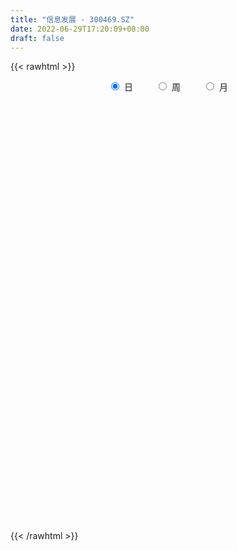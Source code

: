 ```yaml
---
title: "信息发展 - 300469.SZ"
date: 2022-06-29T17:20:09+08:00
draft: false
---
```

{{< rawhtml >}}
    <div style="text-align: center">
        <label style="padding: 1rem;"><input style="margin-right: .5rem" type="radio" name="period" value="D" checked onclick="period_change(this)">日</label>
        <label style="padding: 1rem;"><input style="margin-right: .5rem" type="radio" name="period" value="W" onclick="period_change(this)">周</label>
        <label style="padding: 1rem;"><input style="margin-right: .5rem" type="radio" name="period" value="M" onclick="period_change(this)">月</label>
    </div>
    <div id="chart" style="height: 700px;"></div> 
    <script type="text/javascript">
        const D_v = [88038.53,73802.9,60000.87,50689.88,56476.6,38001.85,29047.28,41885.76,31464.3,23173.85,194188.64,123520.85,100848.41,45088.38,42498.28,29766.52,30996.11,22375.69,33637.48,32714.66,42884.23,62663.29,69958.56,82768.46,98573.66,85089.07,68049.66,61092.81,70209.7,50917.52,49943.99,36601.45,38169.98,43901.33,88021.09,63892.64,51663.99,32496.77,60692.28,190251.66,116333.82,110711.69,103000.32,159436.58,169129.95,170582.02,122079.8,77461.88,92765.96,77434.38,48975.12,147476.59,167634.37,128951.81,99936.47,141199.9,114238.42,146556.38,160224.0,122891.38,142065.22,128037.7,149081.52,97386.46,195953.82,131086.11,106826.34,176372.01,144636.89,285601.75,191813.43,106889.36,120555.62,108410.62,89433.42,77290.57,78666.32,84711.33,118806.35,68261.02,78695.25,43847.9,46569.18,87331.19,74013.22,55805.56,133401.51,116472.33,132227.45,75831.52,81525.58,83728.55,77739.78,82100.92,67159.74,162739.71,299467.23,377451.08,344317.09,387971.2,522864.33,357692.38,285307.29,295092.08,267179.9,245900.71,216302.71,168783.44,116311.08,86726.54,77630.05,88788.38,77480.68,78932.52,96986.46,78473.36,83873.43,73654.98,80404.9,75015.82,64109.4,56013.8,270997.54,182881.64,236034.41,138626.88,117834.93,90434.88,214100.36,131228.13,197164.68,108770.62,84801.02,99138.98,153390.5,87772.01,87683.48,83283.74,62463.84,75092.12,57843.62,79749.12,88397.76,56310.4,54381.78,56733.12,59263.25,81781.74,115972.54,103764.33,71316.37,66069.96,86571.1,57106.12,77536.86,64279.92,62477.17,49067.08,66382.38,54935.14,45743.1,33892.32,42480.44,72613.08,105339.48,70270.03,43597.88,75192.08,37991.48,35081.24,29742.33,80476.16,53263.08,92061.68,73208.84,135431.24,80796.04,70663.38,68501.08,60706.18,47235.3,55329.36,40172.6,57349.64,133734.94,89332.54,95269.21,90207.28,138206.1,81360.2,162578.86,186428.97,124291.08,114783.12,107961.84,71429.02,76855.54,89842.62,61123.32,59560.46,49486.16,103555.54,49700.06,51995.64,35424.12,45700.88,64626.9,56770.3,69737.42,85703.24,87738.28,113510.44,118268.58,50393.74,47426.18,40559.8,38383.7,52580.72,31803.24,31320.05,26354.54,41352.8,40805.1,49552.22,38051.26,29421.32,28604.82,42759.84,21274.65,20641.68,17665.81,32680.29,44755.64,29834.5,24157.2,31428.66,28769.16,18866.8,36145.38,29114.76,103371.97,137303.99,70029.92,194555.18,122529.08,121744.92,110343.86,155155.93,76738.27,84250.08,70020.5,107403.84,107978.27,89614.27,51069.3,58030.72,40487.18,58471.42,114742.06,82587.9,82867.44,79292.39,92120.08,65873.74,43455.01,36286.23,67363.29,52415.19,51671.97,48847.38,31658.82,57643.3,38927.36,28847.82,32052.85,29834.36,36678.78,29659.02,43709.5,27177.73,27743.74,40897.15,45684.55,26817.36,36406.26,21761.0,20718.46,87832.84,60748.57,39721.5,54315.44,37411.55,39753.18,37638.35,29663.67,25828.23,37148.6,32646.51,25810.46,30581.32,32592.02,31716.0,27993.42,26694.78,22246.78,29800.8,17602.76,23211.08,43080.55,26369.0,23589.32,19214.16,38842.0,28226.54,40796.21,42455.8,18457.35,79649.94,51376.18,56465.57,34068.06,90895.53,65463.7,67475.81,82420.61,83156.3,60203.13,43098.63,101581.37,98545.84,60157.45,48401.7,55927.51,52512.26,55083.4,77473.54,82752.29,33559.07,168441.04,80197.3,65966.3,48834.36,62190.45,143708.92,74926.4,42088.23,67752.63,67538.19,43956.36,74360.82,61661.24,44507.9,69302.58,48636.16,42301.14,57738.68,41703.68,103059.97,320684.6,277480.7,154321.89,136879.52,107521.12,131576.91,72248.33,169103.74,116354.08,156179.11,71076.28,70951.74,78578.24,60016.43,49998.48,54444.01,92272.62,75283.63,61058.0,46475.34,66730.98,33958.0,56056.9,39252.6,43453.81,32098.84,33062.68,38929.04,42296.52,94169.34,60548.93,38685.28,68455.16,35162.9,47357.68,167952.34,106617.21,56902.39,139437.35,107888.58,112308.95,89038.43,88740.84,95491.37,102997.61,64736.22,74723.58,107493.8,59194.42,117179.7,67064.78,56734.22,63211.64,56348.28,45944.47,97376.8,69894.94,139376.3,129858.08,48114.72,29543.38,31553.3,35330.86,39029.6,32420.0,18497.08,32051.0,30515.31,19870.27,26952.34,37726.0,32675.58,33900.34,32721.0,19664.92,22922.82,26382.43,16542.35,15007.2,16976.92,19436.28,12106.0,15039.76,21427.8,12059.2,17939.51,17591.15,14652.68,49091.1,31602.35,23741.38,12919.38,34195.84,46811.34,25674.18,27835.18,21843.94,17736.89,22837.2,25537.2,22217.69,20047.76,25895.2,20069.54,15478.0,9168.0,27863.59,23580.64,10448.83,8308.0,10688.42,12435.06,23544.29,12825.48,10146.93,18826.18,20279.0,9222.6,10222.0,9731.76,11932.14,33311.58,18923.0,15031.0,48257.64,25873.12,17683.0,25430.0,15703.14,15310.42,18887.06,24039.88,16997.76,27699.36,26549.84,38289.66,17510.24,18670.0,21218.36,16277.36,26634.38,19142.38]
const D_histogram = [0.0,0.0102108262,0.0128613502,0.0080522581,-0.0120476318,-0.0278868363,-0.0420761787,-0.0429045111,-0.0486189201,0.0176812106,0.062423311,0.0669148131,0.0234538734,-0.0089091148,-0.0217502922,-0.0312054972,-0.029675363,-0.035312293,-0.0310255329,-0.0296072747,-0.0210593313,0.0062353243,0.0463877201,0.0713286874,0.1171742386,0.1504776557,0.1444749916,0.1482829576,0.1321753842,0.0817920854,0.0085511213,-0.0400969471,-0.0458001746,-0.035670227,-0.0064934312,-0.0077364409,-0.045193971,-0.0790327568,-0.0282391107,0.0257771086,0.0240396129,0.0416380742,0.0594894938,0.0987642557,0.154288215,0.1720621799,0.1533640952,0.1181802627,0.0697712843,0.0160898732,-0.010677205,0.0268013271,0.0623168628,0.0543930862,0.0112374987,0.0043955134,-0.0406021168,-0.0381404986,-0.0053362785,-0.0260589992,0.0095208964,0.0197910734,0.0238249478,0.024322441,0.0563452455,0.0329300806,0.0308030686,0.0248295843,0.0454197026,0.0872200735,-0.0317449326,-0.0983852404,-0.0870303245,-0.083984118,-0.1097264556,-0.113622752,-0.1084685665,-0.0995792133,-0.07582423,-0.0674367502,-0.1059815523,-0.1346662189,-0.18088718,-0.1644266862,-0.134693861,-0.0844921354,-0.0009256234,0.0513114574,0.1065836201,0.1031818321,0.1082580449,0.1060099027,0.1118107629,0.0818925236,0.0501132577,0.0557334849,0.1239402918,0.218582683,0.2630699242,0.4831493189,0.5013435097,0.4336613678,0.3715109328,0.3158771211,0.2327009093,0.0824846791,-0.0337794518,-0.1742836243,-0.2954148779,-0.371853285,-0.4032991691,-0.4326949146,-0.4576403236,-0.4397931917,-0.3918668396,-0.3503191853,-0.292451118,-0.2490568988,-0.2438833482,-0.2362158766,-0.2319542346,-0.2186730295,-0.0959135675,-0.0492362329,0.0367643437,0.0643241545,0.079828329,0.0746562088,0.1070415165,0.088273295,-0.0313355525,-0.1325029942,-0.2031046448,-0.2708059306,-0.2527510092,-0.2451338205,-0.2311358638,-0.2286617952,-0.2074921392,-0.198215642,-0.1804736461,-0.1630497815,-0.1310508405,-0.1015060962,-0.0601389635,-0.015945958,0.0047635646,-0.0171458083,-0.0709620413,-0.0786145162,-0.0784501138,-0.0821505316,-0.1095901298,-0.1055484147,-0.0549427106,0.0095572579,0.0672375481,0.1117228622,0.1606674276,0.1711844185,0.1566742681,0.1479409733,0.12699471,0.1413218438,0.1524337943,0.1503897697,0.1481605135,0.1443179779,0.1138097068,0.0685659446,0.0386379214,0.068291744,0.0857169123,0.1320209965,0.1630651077,0.2010526441,0.2083955673,0.2103491994,0.1891977882,0.1644529815,0.153056309,0.1400637481,0.12707095,0.1182985464,0.1474613572,0.1423768242,0.1329995228,0.1223963916,0.1598032259,0.169455257,0.2284656407,0.2497047252,0.2245271465,0.1276685987,0.0774603335,0.0270381823,-0.0024293191,-0.0727339475,-0.1137291046,-0.1575579431,-0.174979126,-0.1426276102,-0.1251227384,-0.1232994996,-0.1279288739,-0.1213903032,-0.0938780846,-0.0799753241,-0.0706819976,-0.0435440189,-0.0244136758,-0.0412438662,-0.0751699161,-0.1038216467,-0.1408306438,-0.1680532266,-0.1656337888,-0.1462991546,-0.1234242775,-0.1152026907,-0.0984649754,-0.0776806895,-0.0444235853,-0.0043527256,0.0213056115,0.0256878436,0.0368680061,0.0120719157,0.0087567796,0.00119037,0.0009259247,0.014822611,0.0387474792,0.0491082006,0.0547793603,0.0487927525,0.0382546077,0.0342633577,0.0453557121,0.0339466679,0.0721343798,0.1347748693,0.161287741,0.2297694362,0.2898102837,0.2979947599,0.2489558974,0.2458259121,0.2059804964,0.1523999713,0.1271335134,0.1053322715,0.1063892192,0.0621249204,0.0260944933,0.0021596104,-0.021240532,-0.0385631875,-0.0108754881,-0.0348985443,-0.0695723787,-0.0834186199,-0.134986866,-0.1644297442,-0.1851066005,-0.1943160373,-0.1717997226,-0.1327398042,-0.1201554352,-0.1424202083,-0.1569562159,-0.1444684174,-0.1300460418,-0.1123180476,-0.0925533144,-0.0876533841,-0.1055292164,-0.1154430233,-0.1132018044,-0.1044778827,-0.0868045115,-0.0463814751,-0.0039235452,0.0165332153,0.0106028297,-0.0000926137,0.0021024202,0.0441659283,0.0846618098,0.1014376583,0.1175518745,0.1104407282,0.0857025528,0.0848409415,0.0790130196,0.0536051405,0.0579779744,0.057042872,0.0405745091,0.0036538414,-0.0301189343,-0.0626323068,-0.0918709769,-0.1019987556,-0.1000229837,-0.0762966555,-0.0591526769,-0.0354111028,0.012361682,0.0382027225,0.036092136,0.0426556325,0.0516618796,0.0552275587,0.063366698,0.0342343493,0.0048880986,0.0439435631,0.0554394892,0.0699924662,0.0663938263,0.0782588451,0.0792323581,0.0993129088,0.1249849575,0.1435965388,0.1137219856,0.0975219756,0.1160469287,0.1257450876,0.1093323151,0.0854612071,0.055419232,0.0140235422,0.0174274098,0.0091256636,-0.0463036708,-0.0752917707,-0.0087964347,0.0343082429,0.0304199931,0.0316735204,0.0219720256,0.0741475252,0.0792392401,0.077984768,0.0943386532,0.0830043792,0.0687605672,0.0909354996,0.0930858071,0.0855510667,0.0606587418,0.0273300158,0.0050764359,-0.0135476943,-0.012935354,0.0284493643,0.245041162,0.3163914652,0.3343654508,0.2693166341,0.2041664738,0.1738115677,0.0943467953,0.0671854524,-0.0037799507,-0.1271900998,-0.2256582129,-0.2900534262,-0.293955897,-0.2877860786,-0.3030504259,-0.2875005628,-0.2515204738,-0.2148969875,-0.2182290773,-0.2261490103,-0.2526064919,-0.2427715457,-0.200578798,-0.1558138769,-0.133126293,-0.1226095485,-0.0963805681,-0.0710314077,-0.0461242982,-0.0960851163,-0.1046180053,-0.0960715668,-0.0432258268,-0.0214454276,-0.0061891822,0.0986423412,0.1339204381,0.1470617624,0.1931673609,0.1696469292,0.1677884115,0.1058318512,0.0838803218,-0.0435016615,-0.0489465224,-0.0898856579,-0.0460599837,0.0212606012,0.0365503405,0.0489758132,0.0154470182,-0.0323990608,-0.0508990298,-0.0799139194,-0.0863746137,-0.0271090987,0.0039369514,0.0590551407,0.0260435631,-0.0069280446,-0.0177087308,-0.0171659574,-0.0324895463,-0.063262292,-0.1032372774,-0.119845776,-0.1417246449,-0.1405480453,-0.1304056562,-0.1123254374,-0.146759444,-0.1787835826,-0.1606241259,-0.1358471298,-0.1104643229,-0.0736552875,-0.0320844052,-0.014523866,-0.0109854643,-0.0144817877,-0.0055784579,-0.0110552842,-0.0054495365,0.013841055,0.0291790707,0.0507417889,0.0468802538,0.0393042239,0.0801235409,0.0844978493,0.0745417092,0.0610609565,0.0816764496,0.121757777,0.1308179674,0.1139180096,0.0832875453,0.0409996994,-0.0224258312,-0.0925331858,-0.1418827039,-0.1631858934,-0.1545725027,-0.1400707379,-0.1204046815,-0.0976200709,-0.0400293602,-0.01396658,0.0126986886,0.0351239218,0.0600177269,0.0779970752,0.1103057734,0.126676387,0.1351013054,0.1499218009,0.1261508216,0.1110588763,0.0981157406,0.0805925457,0.0807170422,0.097455863,0.0922379666,0.0803412702,0.1068186198,0.0989189096,0.0824245168,0.058667238,0.0480619969,0.0410411864,0.032712469,0.0105243183,-0.009000678,-0.0424050063,-0.0475611564,-0.0359095534,-0.0499900193,-0.0487143102,-0.0428749062,-0.0362979872,-0.0084610216,-0.0121346573]
const D_fast = [0.0,0.0127635328,0.0186293942,0.0158333667,-0.0072784312,-0.0300893448,-0.0547977319,-0.066352192,-0.084221331,-0.0135008977,0.0468470304,0.0680672359,0.0304697645,-0.0041205024,-0.0223992528,-0.0396558322,-0.0455445387,-0.0600095419,-0.0634791651,-0.0694627255,-0.066179615,-0.0373261282,0.0144231976,0.0571963367,0.1323354475,0.2032582785,0.2333743623,0.2742530677,0.2911893404,0.261254063,0.1901508791,0.1314785741,0.1143253029,0.1155376938,0.1430911317,0.1399140118,0.091157989,0.0375610139,0.0812948823,0.1417553788,0.1460277863,0.1740357661,0.2067595592,0.2707253851,0.3648213981,0.425610908,0.445253847,0.4396150802,0.408648923,0.3589899801,0.3295536006,0.3737324645,0.4248272159,0.4305017109,0.3901554981,0.3844123911,0.3292642317,0.3221907252,0.3536608757,0.3264234053,0.364383525,0.3796014703,0.3895915816,0.3961696851,0.442278801,0.4270961562,0.4326699114,0.4329038231,0.4648488671,0.5284542564,0.4015530171,0.3103163992,0.299913734,0.281963911,0.2287899595,0.1964879751,0.174525019,0.1585195689,0.1633184946,0.1548467869,0.0898065967,0.0274553753,-0.0639873807,-0.0886335585,-0.0925741985,-0.0634955068,0.0198395993,0.0849045446,0.1668226123,0.1892162823,0.2213570063,0.2456113398,0.2793648907,0.2699197823,0.2506688308,0.2702224292,0.3694143091,0.518702371,0.6289570934,0.9698238178,1.113353886,1.154087086,1.1848143842,1.2081498528,1.1831488683,1.0535538079,0.928844814,0.7447697355,0.5497847624,0.3803830341,0.2481123577,0.1105428835,-0.0288126064,-0.1209137724,-0.1709541302,-0.2169862723,-0.2322309845,-0.2511009899,-0.3068982763,-0.358284774,-0.4120116906,-0.4533987428,-0.3546176727,-0.3202493964,-0.2250577338,-0.1814168844,-0.1459556276,-0.1324636957,-0.0733180088,-0.0700179065,-0.1974606423,-0.3317538324,-0.4531316443,-0.5885344127,-0.6336672436,-0.68733351,-0.7311195192,-0.7858108994,-0.8165142782,-0.8567916915,-0.8841681071,-0.907506688,-0.9082704571,-0.9041022369,-0.8777698451,-0.8375633291,-0.8156629153,-0.8418587403,-0.9134154836,-0.9407215875,-0.9601697135,-0.9844077642,-1.039244895,-1.0615902835,-1.024720257,-0.9578309741,-0.8833412969,-0.8109252672,-0.7218138449,-0.6685007494,-0.6438423327,-0.6155903842,-0.6047879701,-0.5551303753,-0.5059099762,-0.4703565584,-0.4355456862,-0.4033087273,-0.4053645717,-0.4334668478,-0.4537353907,-0.4070086321,-0.3681542356,-0.2888449024,-0.2170345142,-0.1287838168,-0.0693420018,-0.0148010698,0.0113469661,0.0277154048,0.0545828094,0.0766061856,0.0953811249,0.116183358,0.1822115081,0.2127211811,0.2365937605,0.2565897271,0.3339473679,0.3859632133,0.5020900071,0.5857552729,0.6167094808,0.5517680827,0.5209249009,0.4772622952,0.447187464,0.3586993488,0.2892719156,0.2060535913,0.1448876269,0.1415822401,0.1278064273,0.0988047913,0.0621931985,0.0383841933,0.0424268908,0.0363358202,0.0279586474,0.0442106213,0.0572375454,0.0300963886,-0.0226221404,-0.0772292827,-0.1494459407,-0.2186818302,-0.2576708395,-0.274910994,-0.2828921863,-0.3034712722,-0.3113498007,-0.3099856872,-0.2878344793,-0.248851801,-0.217867061,-0.207062868,-0.1866657041,-0.2084438154,-0.2095697567,-0.2168385738,-0.2168715379,-0.1992691989,-0.1656574609,-0.1430196894,-0.1236536896,-0.1174421093,-0.1184166021,-0.1138420126,-0.0914107302,-0.0943331074,-0.0381118006,0.0582224062,0.1250572131,0.2509812674,0.3834746858,0.466157852,0.4793579639,0.5376844566,0.549334165,0.5338536327,0.5403705531,0.5449023791,0.5725566316,0.5438235629,0.5143167592,0.4909217789,0.4622115034,0.4352480511,0.4602168784,0.4274691862,0.375402257,0.3407013609,0.2553863983,0.184836084,0.1178825776,0.0600941315,0.0396605155,0.0455354829,0.0280809931,-0.0297888321,-0.0835638936,-0.1071931995,-0.1252823343,-0.1356338521,-0.1390074474,-0.1560208632,-0.2002789996,-0.2390535623,-0.2651127945,-0.2825083435,-0.2865361001,-0.2577084325,-0.2162313889,-0.1916413246,-0.1949210028,-0.2056395996,-0.2029189606,-0.1498139704,-0.0881526366,-0.0460173735,-0.0005151887,0.0199838471,0.01667131,0.037019934,0.050945267,0.038938673,0.0578060005,0.0711316161,0.0648068805,0.0287996731,-0.0125028361,-0.0606742854,-0.1128806996,-0.1485081672,-0.1715381413,-0.166885977,-0.1645301676,-0.1496413691,-0.0987781639,-0.0633864428,-0.0564739953,-0.0392465906,-0.0173248736,0.0000476952,0.024028509,0.0034547476,-0.0246694785,0.0253718769,0.0507276752,0.0827787688,0.0957785855,0.1272083155,0.1479899181,0.1928986959,0.2498169841,0.3043277,0.3028836433,0.3110641271,0.3586008124,0.3997352432,0.4106555495,0.4081497433,0.3919625761,0.3540727719,0.361833492,0.3558131617,0.2888079096,0.240996867,0.3052930943,0.3569748327,0.3606915811,0.3698634885,0.3656550002,0.4363673811,0.4612689059,0.4795106259,0.5194491743,0.5288659952,0.5318123249,0.5767211323,0.6021428916,0.6159959178,0.6062682784,0.5797720563,0.5587875854,0.5367765317,0.5341550334,0.5826520927,0.8605041809,1.0109523505,1.1125176988,1.1147980406,1.1006894988,1.1137874846,1.057909411,1.0475444312,0.9756340405,0.8204263663,0.6655437001,0.5286351303,0.4512436852,0.3854669839,0.2944400301,0.2381147526,0.2112147231,0.1941139625,0.1362246034,0.0717674178,-0.0178416868,-0.068699627,-0.0766515788,-0.0708401269,-0.0814341162,-0.1015697589,-0.0994359205,-0.0918446121,-0.0784685771,-0.1524506742,-0.1871380646,-0.2026095178,-0.1605702345,-0.1441511922,-0.1304422424,-0.0009501336,0.0678080728,0.1177148376,0.2121122764,0.231003577,0.2710921622,0.2355935646,0.2346121157,0.096354717,0.0786732256,0.0152626756,0.0475733538,0.1202090891,0.1446364134,0.1693058395,0.1396387991,0.0836929549,0.0524682284,0.003474859,-0.0245794887,0.0279087516,0.0599390395,0.129821014,0.1033203271,0.0686167083,0.0534088394,0.0496601234,0.0262141479,-0.0203741707,-0.0861584754,-0.1327284181,-0.1900384482,-0.2239988599,-0.2464578849,-0.2564590254,-0.3275828931,-0.4043029273,-0.426299502,-0.4354842884,-0.4377175623,-0.4193223487,-0.3857725678,-0.371842995,-0.3710509595,-0.3781677298,-0.3706590144,-0.3788996618,-0.3746562982,-0.351905443,-0.3292726596,-0.2950244942,-0.2871659658,-0.2849159397,-0.2240657376,-0.1985669668,-0.1898876796,-0.1881031932,-0.1470685878,-0.0765478161,-0.0347831338,-0.0232035892,-0.0330121672,-0.0650500882,-0.1340820766,-0.2273227276,-0.3121429217,-0.3742425846,-0.4042723195,-0.4247882393,-0.4352233532,-0.4368437603,-0.3892603897,-0.3666892545,-0.3368493137,-0.3056431001,-0.2657448632,-0.2282662462,-0.1683811047,-0.1203413943,-0.0781411495,-0.0258402038,-0.0180734777,-0.005400704,0.0061850955,0.008810037,0.0291137941,0.0702165806,0.0880581759,0.096246797,0.1494288016,0.1662588188,0.1703705552,0.1612800859,0.1626903441,0.1659298301,0.16577923,0.1462221589,0.1244469931,0.0804414131,0.063394974,0.0660691886,0.0394912179,0.0285883495,0.0237090269,0.0212114491,0.0469331593,0.0402258593]
const D_slow = [0.0,0.0025527066,0.0057680441,0.0077811086,0.0047692007,-0.0022025084,-0.0127215531,-0.0234476809,-0.0356024109,-0.0311821083,-0.0155762805,0.0011524227,0.0070158911,0.0047886124,-0.0006489607,-0.008450335,-0.0158691757,-0.0246972489,-0.0324536322,-0.0398554508,-0.0451202837,-0.0435614526,-0.0319645225,-0.0141323507,0.0151612089,0.0527806229,0.0888993707,0.1259701101,0.1590139562,0.1794619776,0.1815997579,0.1715755211,0.1601254775,0.1512079207,0.1495845629,0.1476504527,0.1363519599,0.1165937707,0.1095339931,0.1159782702,0.1219881734,0.132397692,0.1472700654,0.1719611294,0.2105331831,0.2535487281,0.2918897519,0.3214348175,0.3388776386,0.3429001069,0.3402308057,0.3469311374,0.3625103531,0.3761086247,0.3789179994,0.3800168777,0.3698663485,0.3603312239,0.3589971542,0.3524824044,0.3548626285,0.3598103969,0.3657666338,0.3718472441,0.3859335555,0.3941660756,0.4018668428,0.4080742388,0.4194291645,0.4412341829,0.4332979497,0.4087016396,0.3869440585,0.365948029,0.3385164151,0.3101107271,0.2829935855,0.2580987822,0.2391427246,0.2222835371,0.195788149,0.1621215943,0.1168997993,0.0757931277,0.0421196625,0.0209966286,0.0207652228,0.0335930871,0.0602389922,0.0860344502,0.1130989614,0.1396014371,0.1675541278,0.1880272587,0.2005555731,0.2144889444,0.2454740173,0.300119688,0.3658871691,0.4866744988,0.6120103763,0.7204257182,0.8133034514,0.8922727317,0.950447959,0.9710691288,0.9626242658,0.9190533598,0.8451996403,0.7522363191,0.6514115268,0.5432377981,0.4288277172,0.3188794193,0.2209127094,0.1333329131,0.0602201336,-0.0020440911,-0.0630149282,-0.1220688973,-0.180057456,-0.2347257134,-0.2587041052,-0.2710131635,-0.2618220775,-0.2457410389,-0.2257839567,-0.2071199045,-0.1803595253,-0.1582912016,-0.1661250897,-0.1992508383,-0.2500269995,-0.3177284821,-0.3809162344,-0.4421996895,-0.4999836555,-0.5571491043,-0.6090221391,-0.6585760495,-0.7036944611,-0.7444569064,-0.7772196166,-0.8025961406,-0.8176308815,-0.821617371,-0.8204264799,-0.824712932,-0.8424534423,-0.8621070713,-0.8817195998,-0.9022572327,-0.9296547651,-0.9560418688,-0.9697775464,-0.967388232,-0.950578845,-0.9226481294,-0.8824812725,-0.8396851679,-0.8005166008,-0.7635313575,-0.73178268,-0.6964522191,-0.6583437705,-0.6207463281,-0.5837061997,-0.5476267052,-0.5191742785,-0.5020327924,-0.492373312,-0.475300376,-0.453871148,-0.4208658988,-0.3800996219,-0.3298364609,-0.2777375691,-0.2251502692,-0.1778508222,-0.1367375768,-0.0984734995,-0.0634575625,-0.031689825,-0.0021151884,0.0347501509,0.0703443569,0.1035942376,0.1341933355,0.174144142,0.2165079563,0.2736243664,0.3360505477,0.3921823344,0.424099484,0.4434645674,0.450224113,0.4496167832,0.4314332963,0.4030010202,0.3636115344,0.3198667529,0.2842098503,0.2529291657,0.2221042908,0.1901220724,0.1597744966,0.1363049754,0.1163111444,0.098640645,0.0877546402,0.0816512213,0.0713402547,0.0525477757,0.026592364,-0.0086152969,-0.0506286036,-0.0920370508,-0.1286118394,-0.1594679088,-0.1882685815,-0.2128848253,-0.2323049977,-0.243410894,-0.2444990754,-0.2391726725,-0.2327507116,-0.2235337101,-0.2205157312,-0.2183265363,-0.2180289438,-0.2177974626,-0.2140918099,-0.2044049401,-0.1921278899,-0.1784330499,-0.1662348617,-0.1566712098,-0.1481053704,-0.1367664423,-0.1282797754,-0.1102461804,-0.0765524631,-0.0362305278,0.0212118312,0.0936644021,0.1681630921,0.2304020665,0.2918585445,0.3433536686,0.3814536614,0.4132370397,0.4395701076,0.4661674124,0.4816986425,0.4882222658,0.4887621684,0.4834520354,0.4738112386,0.4710923665,0.4623677305,0.4449746358,0.4241199808,0.3903732643,0.3492658283,0.3029891781,0.2544101688,0.2114602381,0.1782752871,0.1482364283,0.1126313762,0.0733923223,0.0372752179,0.0047637075,-0.0233158044,-0.046454133,-0.0683674791,-0.0947497832,-0.123610539,-0.1519109901,-0.1780304608,-0.1997315887,-0.2113269574,-0.2123078437,-0.2081745399,-0.2055238325,-0.2055469859,-0.2050213809,-0.1939798988,-0.1728144463,-0.1474550318,-0.1180670631,-0.0904568811,-0.0690312429,-0.0478210075,-0.0280677526,-0.0146664675,-0.0001719739,0.0140887441,0.0242323714,0.0251458317,0.0176160981,0.0019580214,-0.0210097228,-0.0465094117,-0.0715151576,-0.0905893215,-0.1053774907,-0.1142302664,-0.1111398459,-0.1015891653,-0.0925661313,-0.0819022231,-0.0689867532,-0.0551798636,-0.039338189,-0.0307796017,-0.0295575771,-0.0185716863,-0.004711814,0.0127863026,0.0293847591,0.0489494704,0.06875756,0.0935857872,0.1248320265,0.1607311612,0.1891616576,0.2135421515,0.2425538837,0.2739901556,0.3013232344,0.3226885362,0.3365433442,0.3400492297,0.3444060822,0.3466874981,0.3351115804,0.3162886377,0.314089529,0.3226665898,0.330271588,0.3381899681,0.3436829745,0.3622198558,0.3820296659,0.4015258579,0.4251105212,0.445861616,0.4630517578,0.4857856327,0.5090570844,0.5304448511,0.5456095366,0.5524420405,0.5537111495,0.5503242259,0.5470903874,0.5542027285,0.615463019,0.6945608853,0.778152248,0.8454814065,0.896523025,0.9399759169,0.9635626157,0.9803589788,0.9794139912,0.9476164662,0.891201913,0.8186885564,0.7451995822,0.6732530625,0.597490456,0.5256153153,0.4627351969,0.40901095,0.3544536807,0.2979164281,0.2347648051,0.1740719187,0.1239272192,0.08497375,0.0516921767,0.0210397896,-0.0030553524,-0.0208132043,-0.0323442789,-0.056365558,-0.0825200593,-0.106537951,-0.1173444077,-0.1227057646,-0.1242530602,-0.0995924749,-0.0661123653,-0.0293469247,0.0189449155,0.0613566478,0.1033037507,0.1297617135,0.1507317939,0.1398563785,0.1276197479,0.1051483335,0.0936333375,0.0989484878,0.108086073,0.1203300263,0.1241917808,0.1160920156,0.1033672582,0.0833887783,0.0617951249,0.0550178503,0.0560020881,0.0707658733,0.0772767641,0.0755447529,0.0711175702,0.0668260809,0.0587036943,0.0428881213,0.0170788019,-0.0128826421,-0.0483138033,-0.0834508146,-0.1160522287,-0.144133588,-0.180823449,-0.2255193447,-0.2656753762,-0.2996371586,-0.3272532393,-0.3456670612,-0.3536881625,-0.357319129,-0.3600654951,-0.363685942,-0.3650805565,-0.3678443776,-0.3692067617,-0.365746498,-0.3584517303,-0.3457662831,-0.3340462196,-0.3242201636,-0.3041892784,-0.2830648161,-0.2644293888,-0.2491641497,-0.2287450373,-0.1983055931,-0.1656011012,-0.1371215988,-0.1162997125,-0.1060497876,-0.1116562454,-0.1347895419,-0.1702602178,-0.2110566912,-0.2496998169,-0.2847175014,-0.3148186717,-0.3392236894,-0.3492310295,-0.3527226745,-0.3495480023,-0.3407670219,-0.3257625901,-0.3062633214,-0.278686878,-0.2470177813,-0.2132424549,-0.1757620047,-0.1442242993,-0.1164595802,-0.0919306451,-0.0717825087,-0.0516032481,-0.0272392824,-0.0041797907,0.0159055268,0.0426101818,0.0673399092,0.0879460384,0.1026128479,0.1146283471,0.1248886437,0.133066761,0.1356978406,0.1334476711,0.1228464195,0.1109561304,0.101978742,0.0894812372,0.0773026597,0.0665839331,0.0575094363,0.0553941809,0.0523605166]
const D_data = [['2020-06-02', 10.91, 10.96, 10.84, 11.1],['2020-06-03', 10.96, 11.12, 10.85, 11.16],['2020-06-04', 11.1, 11.07, 10.95, 11.19],['2020-06-05', 11.07, 10.98, 10.78, 11.26],['2020-06-08', 10.98, 10.72, 10.63, 11.08],['2020-06-09', 10.72, 10.66, 10.52, 10.76],['2020-06-10', 10.71, 10.57, 10.53, 10.72],['2020-06-11', 10.58, 10.66, 10.52, 10.86],['2020-06-12', 10.5, 10.54, 10.36, 10.61],['2020-06-15', 11.59, 11.59, 11.59, 11.59],['2020-06-16', 12.64, 11.65, 11.65, 12.64],['2020-06-17', 11.4, 11.33, 11.22, 12.1],['2020-06-18', 10.77, 10.66, 10.58, 10.9],['2020-06-19', 10.7, 10.6, 10.57, 10.7],['2020-06-22', 10.7, 10.71, 10.59, 10.85],['2020-06-23', 10.65, 10.67, 10.61, 10.73],['2020-06-24', 10.68, 10.76, 10.62, 10.81],['2020-06-29', 10.74, 10.63, 10.55, 10.75],['2020-06-30', 10.63, 10.72, 10.61, 10.86],['2020-07-01', 10.72, 10.67, 10.61, 10.76],['2020-07-02', 10.67, 10.76, 10.58, 10.81],['2020-07-03', 10.8, 11.08, 10.73, 11.15],['2020-07-06', 11.1, 11.44, 11.08, 11.48],['2020-07-07', 11.57, 11.47, 11.25, 11.79],['2020-07-08', 11.46, 12.0, 11.43, 12.22],['2020-07-09', 12.0, 12.17, 11.84, 12.35],['2020-07-10', 12.06, 11.88, 11.87, 12.33],['2020-07-13', 12.01, 12.13, 11.9, 12.22],['2020-07-14', 12.13, 11.98, 11.66, 12.4],['2020-07-15', 11.99, 11.48, 11.4, 12.07],['2020-07-16', 11.56, 10.92, 10.87, 11.65],['2020-07-17', 10.98, 10.91, 10.74, 11.1],['2020-07-20', 10.96, 11.29, 10.93, 11.3],['2020-07-21', 11.51, 11.49, 11.31, 11.8],['2020-07-22', 11.55, 11.84, 11.46, 12.08],['2020-07-23', 11.63, 11.55, 11.23, 11.63],['2020-07-24', 11.54, 10.99, 10.83, 11.88],['2020-07-27', 10.95, 10.81, 10.75, 11.15],['2020-07-28', 10.9, 11.89, 10.89, 11.89],['2020-07-29', 11.9, 12.23, 11.77, 12.78],['2020-07-30', 11.98, 11.71, 11.7, 12.15],['2020-07-31', 11.69, 12.04, 11.55, 12.3],['2020-08-03', 12.15, 12.2, 12.02, 12.45],['2020-08-04', 12.3, 12.71, 12.21, 13.27],['2020-08-05', 12.82, 13.3, 12.42, 13.85],['2020-08-06', 13.37, 13.19, 13.13, 14.11],['2020-08-07', 13.07, 12.9, 12.63, 13.52],['2020-08-10', 12.9, 12.7, 12.67, 13.18],['2020-08-11', 12.75, 12.43, 12.38, 12.97],['2020-08-12', 12.43, 12.17, 11.86, 12.51],['2020-08-13', 12.14, 12.34, 12.04, 12.35],['2020-08-14', 12.34, 13.23, 12.21, 13.56],['2020-08-17', 13.1, 13.49, 13.01, 14.01],['2020-08-18', 13.32, 13.12, 13.0, 13.68],['2020-08-19', 13.1, 12.62, 12.57, 13.46],['2020-08-20', 12.49, 13.0, 12.46, 13.58],['2020-08-21', 12.99, 12.42, 12.35, 13.06],['2020-08-24', 12.23, 12.92, 11.81, 13.39],['2020-08-25', 12.96, 13.43, 12.86, 13.5],['2020-08-26', 13.35, 12.83, 12.69, 13.74],['2020-08-27', 12.64, 13.62, 12.42, 13.9],['2020-08-28', 13.39, 13.49, 13.16, 13.82],['2020-08-31', 13.8, 13.52, 13.35, 14.09],['2020-09-01', 13.2, 13.56, 13.06, 13.65],['2020-09-02', 13.59, 14.13, 13.32, 14.3],['2020-09-03', 13.91, 13.55, 13.36, 13.97],['2020-09-04', 13.11, 13.83, 13.06, 13.88],['2020-09-07', 13.84, 13.84, 13.73, 14.48],['2020-09-08', 13.91, 14.3, 13.82, 14.49],['2020-09-09', 14.2, 14.85, 13.84, 16.64],['2020-09-10', 14.8, 12.71, 12.63, 14.8],['2020-09-11', 12.4, 12.87, 12.28, 12.97],['2020-09-14', 12.98, 13.68, 12.66, 13.75],['2020-09-15', 13.62, 13.6, 13.41, 14.16],['2020-09-16', 13.6, 13.15, 13.01, 13.8],['2020-09-17', 13.07, 13.3, 12.98, 13.58],['2020-09-18', 13.31, 13.37, 12.91, 13.53],['2020-09-21', 13.48, 13.41, 13.14, 13.87],['2020-09-22', 13.18, 13.65, 13.07, 14.08],['2020-09-23', 13.56, 13.52, 13.28, 13.69],['2020-09-24', 13.4, 12.81, 12.78, 13.49],['2020-09-25', 12.94, 12.68, 12.61, 13.14],['2020-09-28', 12.68, 12.15, 12.15, 12.95],['2020-09-29', 12.38, 12.73, 12.32, 13.32],['2020-09-30', 12.79, 12.91, 12.62, 13.2],['2020-10-09', 13.26, 13.3, 13.08, 13.54],['2020-10-12', 13.61, 14.05, 13.55, 14.2],['2020-10-13', 13.84, 14.05, 13.67, 14.22],['2020-10-14', 14.05, 14.45, 13.94, 14.6],['2020-10-15', 14.3, 13.95, 13.95, 14.34],['2020-10-16', 13.95, 14.16, 13.82, 14.45],['2020-10-19', 14.25, 14.18, 14.08, 14.56],['2020-10-20', 14.3, 14.4, 14.02, 14.49],['2020-10-21', 14.36, 13.99, 13.96, 14.44],['2020-10-22', 14.06, 13.88, 13.69, 14.19],['2020-10-23', 13.98, 14.35, 13.82, 14.94],['2020-10-26', 14.6, 15.44, 14.6, 17.22],['2020-10-27', 15.56, 16.39, 15.56, 17.6],['2020-10-28', 15.2, 16.38, 15.2, 17.35],['2020-10-29', 15.6, 19.66, 15.3, 19.66],['2020-10-30', 19.87, 18.25, 17.52, 21.0],['2020-11-02', 18.04, 17.51, 17.1, 18.98],['2020-11-03', 17.19, 17.66, 16.93, 18.21],['2020-11-04', 17.29, 17.82, 17.07, 18.94],['2020-11-05', 17.66, 17.45, 17.18, 18.88],['2020-11-06', 17.42, 16.24, 16.02, 17.66],['2020-11-09', 15.75, 16.1, 15.73, 16.59],['2020-11-10', 16.01, 15.15, 15.11, 16.08],['2020-11-11', 15.28, 14.62, 14.62, 15.39],['2020-11-12', 14.85, 14.49, 14.38, 14.88],['2020-11-13', 14.47, 14.55, 14.4, 14.8],['2020-11-16', 14.66, 14.16, 14.01, 14.66],['2020-11-17', 14.16, 13.78, 13.61, 14.22],['2020-11-18', 13.77, 13.99, 13.7, 14.16],['2020-11-19', 13.97, 14.25, 13.64, 14.36],['2020-11-20', 14.21, 14.14, 14.1, 14.49],['2020-11-23', 14.15, 14.37, 13.77, 14.47],['2020-11-24', 14.21, 14.25, 14.16, 14.48],['2020-11-25', 14.51, 13.7, 13.7, 14.58],['2020-11-26', 13.7, 13.56, 13.41, 13.88],['2020-11-27', 13.63, 13.34, 13.2, 13.7],['2020-11-30', 13.43, 13.29, 13.2, 13.7],['2020-12-01', 13.36, 14.87, 13.34, 15.61],['2020-12-02', 14.24, 14.28, 14.2, 14.73],['2020-12-03', 14.28, 15.09, 14.02, 15.55],['2020-12-04', 15.2, 14.67, 14.63, 15.36],['2020-12-07', 14.88, 14.66, 14.63, 15.25],['2020-12-08', 14.55, 14.46, 14.39, 14.89],['2020-12-09', 14.5, 15.05, 14.32, 15.39],['2020-12-10', 14.7, 14.5, 14.42, 15.05],['2020-12-11', 14.51, 12.86, 12.3, 14.53],['2020-12-14', 12.51, 12.4, 12.36, 12.8],['2020-12-15', 12.47, 12.15, 12.07, 12.61],['2020-12-16', 12.12, 11.58, 11.56, 12.16],['2020-12-17', 11.86, 12.26, 11.6, 12.5],['2020-12-18', 12.01, 11.94, 11.91, 12.36],['2020-12-21', 12.06, 11.82, 11.77, 12.19],['2020-12-22', 11.69, 11.46, 11.45, 11.87],['2020-12-23', 11.61, 11.5, 11.4, 11.78],['2020-12-24', 11.54, 11.18, 11.02, 11.54],['2020-12-25', 11.18, 11.11, 11.06, 11.4],['2020-12-28', 11.29, 10.96, 10.8, 11.38],['2020-12-29', 10.9, 11.05, 10.86, 11.6],['2020-12-30', 10.92, 10.98, 10.82, 11.14],['2020-12-31', 10.96, 11.14, 10.91, 11.22],['2021-01-04', 11.28, 11.26, 11.06, 11.42],['2021-01-05', 11.19, 11.02, 10.9, 11.29],['2021-01-06', 10.98, 10.36, 10.33, 11.03],['2021-01-07', 10.47, 9.6, 9.5, 10.49],['2021-01-08', 9.71, 9.83, 9.56, 10.2],['2021-01-11', 9.84, 9.72, 9.43, 10.15],['2021-01-12', 9.69, 9.47, 9.36, 9.8],['2021-01-13', 9.47, 8.88, 8.82, 9.5],['2021-01-14', 8.91, 8.99, 8.89, 9.18],['2021-01-15', 9.08, 9.52, 8.98, 9.58],['2021-01-18', 9.5, 9.85, 9.45, 9.88],['2021-01-19', 9.83, 9.99, 9.78, 10.2],['2021-01-20', 9.99, 10.04, 9.89, 10.19],['2021-01-21', 10.13, 10.33, 9.95, 10.46],['2021-01-22', 10.23, 10.02, 10.01, 10.33],['2021-01-25', 10.2, 9.71, 9.6, 10.2],['2021-01-26', 9.59, 9.73, 9.56, 9.85],['2021-01-27', 9.68, 9.5, 9.4, 9.72],['2021-01-28', 9.51, 9.93, 9.21, 10.18],['2021-01-29', 9.9, 9.98, 9.43, 10.33],['2021-02-01', 10.0, 9.87, 9.72, 10.16],['2021-02-02', 9.76, 9.89, 9.71, 9.95],['2021-02-03', 9.89, 9.89, 9.51, 10.04],['2021-02-04', 9.79, 9.49, 9.47, 9.81],['2021-02-05', 9.39, 9.1, 9.1, 9.62],['2021-02-08', 9.14, 9.06, 8.98, 9.29],['2021-02-09', 9.26, 9.78, 9.22, 10.45],['2021-02-10', 9.66, 9.75, 9.58, 10.03],['2021-02-18', 10.16, 10.31, 10.05, 10.77],['2021-02-19', 10.49, 10.39, 10.05, 10.5],['2021-02-22', 10.47, 10.76, 10.47, 11.39],['2021-02-23', 10.5, 10.62, 10.41, 11.11],['2021-02-24', 10.54, 10.71, 10.53, 10.96],['2021-02-25', 10.72, 10.5, 10.2, 10.79],['2021-02-26', 10.32, 10.45, 10.26, 10.73],['2021-03-01', 10.49, 10.63, 10.49, 10.74],['2021-03-02', 10.78, 10.65, 10.46, 10.85],['2021-03-03', 10.64, 10.68, 10.42, 10.76],['2021-03-04', 10.52, 10.77, 10.43, 10.84],['2021-03-05', 10.8, 11.41, 10.72, 11.57],['2021-03-08', 11.26, 11.17, 11.04, 11.56],['2021-03-09', 11.14, 11.2, 10.66, 11.51],['2021-03-10', 11.22, 11.25, 10.55, 11.37],['2021-03-11', 11.14, 12.06, 11.14, 12.09],['2021-03-12', 11.95, 12.0, 11.69, 12.17],['2021-03-15', 12.1, 13.0, 12.01, 13.12],['2021-03-22', 13.9, 12.98, 12.08, 13.99],['2021-03-23', 12.44, 12.63, 12.15, 13.03],['2021-03-24', 12.31, 11.6, 11.45, 12.34],['2021-03-25', 11.61, 11.93, 11.42, 12.56],['2021-03-26', 11.79, 11.76, 11.66, 11.97],['2021-03-29', 11.78, 11.88, 11.7, 12.6],['2021-03-30', 11.7, 11.13, 11.09, 11.95],['2021-03-31', 11.15, 11.18, 11.03, 11.62],['2021-04-01', 11.2, 10.86, 10.74, 11.2],['2021-04-02', 10.96, 10.94, 10.83, 11.15],['2021-04-06', 10.96, 11.52, 10.8, 11.75],['2021-04-07', 11.36, 11.4, 11.36, 11.75],['2021-04-08', 11.38, 11.19, 11.08, 11.39],['2021-04-09', 11.24, 11.03, 10.96, 11.26],['2021-04-12', 11.05, 11.1, 11.0, 11.44],['2021-04-13', 11.08, 11.39, 10.88, 11.7],['2021-04-14', 11.3, 11.28, 11.02, 11.55],['2021-04-15', 11.23, 11.24, 11.04, 11.62],['2021-04-16', 11.1, 11.53, 11.05, 11.67],['2021-04-19', 11.41, 11.54, 11.41, 11.84],['2021-04-20', 11.54, 11.08, 10.96, 11.68],['2021-04-21', 10.6, 10.69, 10.32, 10.88],['2021-04-22', 10.57, 10.52, 10.41, 10.75],['2021-04-23', 10.53, 10.14, 10.14, 10.53],['2021-04-26', 10.2, 9.96, 9.96, 10.28],['2021-04-27', 10.0, 10.12, 9.8, 10.15],['2021-04-28', 10.02, 10.25, 9.96, 10.54],['2021-04-29', 10.08, 10.28, 10.0, 10.38],['2021-04-30', 10.24, 10.06, 9.99, 10.31],['2021-05-06', 10.13, 10.12, 10.02, 10.26],['2021-05-07', 10.18, 10.17, 10.0, 10.41],['2021-05-10', 10.3, 10.39, 10.18, 10.54],['2021-05-11', 10.24, 10.62, 10.24, 10.79],['2021-05-12', 10.42, 10.59, 10.34, 10.66],['2021-05-13', 10.45, 10.39, 10.37, 10.74],['2021-05-14', 10.45, 10.51, 10.33, 10.55],['2021-05-17', 10.42, 10.01, 10.0, 10.51],['2021-05-18', 10.01, 10.18, 9.98, 10.25],['2021-05-19', 10.22, 10.07, 10.04, 10.35],['2021-05-20', 10.01, 10.11, 9.91, 10.13],['2021-05-21', 10.11, 10.3, 10.05, 10.53],['2021-05-24', 10.18, 10.52, 10.1, 10.59],['2021-05-25', 10.52, 10.45, 10.33, 10.57],['2021-05-26', 10.44, 10.45, 10.4, 10.6],['2021-05-27', 10.5, 10.32, 10.3, 10.57],['2021-05-28', 10.32, 10.23, 10.12, 10.41],['2021-05-31', 10.23, 10.28, 10.19, 10.33],['2021-06-01', 10.28, 10.5, 10.15, 10.5],['2021-06-02', 10.42, 10.23, 10.21, 10.52],['2021-06-03', 10.31, 10.95, 10.26, 10.95],['2021-06-04', 10.96, 11.6, 10.63, 11.7],['2021-06-07', 11.38, 11.5, 11.29, 11.79],['2021-06-08', 11.53, 12.44, 11.42, 13.58],['2021-06-09', 12.2, 12.9, 12.05, 12.99],['2021-06-10', 12.55, 12.69, 12.4, 13.28],['2021-06-11', 12.68, 12.11, 11.92, 12.8],['2021-06-15', 12.11, 12.78, 12.11, 13.09],['2021-06-16', 12.54, 12.43, 12.38, 12.98],['2021-06-17', 12.37, 12.2, 11.7, 12.58],['2021-06-18', 12.4, 12.51, 12.12, 12.7],['2021-06-21', 12.48, 12.58, 12.0, 12.96],['2021-06-22', 12.45, 12.96, 12.15, 13.0],['2021-06-23', 12.8, 12.41, 12.37, 13.1],['2021-06-24', 12.41, 12.4, 12.16, 12.7],['2021-06-25', 12.28, 12.47, 11.96, 12.47],['2021-06-28', 12.3, 12.41, 12.26, 12.68],['2021-06-29', 12.4, 12.42, 12.17, 12.97],['2021-06-30', 12.52, 13.06, 12.36, 13.1],['2021-07-01', 12.86, 12.47, 12.43, 13.0],['2021-07-02', 12.77, 12.2, 12.03, 13.1],['2021-07-05', 12.0, 12.33, 11.9, 12.5],['2021-07-06', 12.28, 11.65, 11.36, 12.31],['2021-07-07', 11.55, 11.64, 11.25, 11.69],['2021-07-08', 11.63, 11.52, 11.43, 11.74],['2021-07-09', 11.5, 11.47, 11.33, 11.59],['2021-07-12', 11.51, 11.79, 11.48, 11.9],['2021-07-13', 11.71, 12.07, 11.67, 12.15],['2021-07-14', 12.17, 11.8, 11.71, 12.17],['2021-07-15', 11.84, 11.25, 11.21, 11.84],['2021-07-16', 11.35, 11.14, 11.1, 11.46],['2021-07-19', 11.22, 11.36, 10.76, 11.38],['2021-07-20', 11.2, 11.35, 11.03, 11.44],['2021-07-21', 11.45, 11.38, 11.3, 11.55],['2021-07-22', 11.34, 11.42, 11.2, 11.47],['2021-07-23', 11.42, 11.22, 11.12, 11.43],['2021-07-26', 11.22, 10.81, 10.71, 11.25],['2021-07-27', 10.9, 10.73, 10.73, 11.03],['2021-07-28', 10.65, 10.75, 10.0, 10.93],['2021-07-29', 10.75, 10.75, 10.71, 10.96],['2021-07-30', 10.77, 10.83, 10.63, 10.93],['2021-08-02', 10.77, 11.19, 10.77, 11.28],['2021-08-03', 11.21, 11.39, 11.1, 11.55],['2021-08-04', 11.39, 11.26, 11.22, 11.47],['2021-08-05', 11.28, 10.95, 10.94, 11.34],['2021-08-06', 10.95, 10.82, 10.77, 11.02],['2021-08-09', 10.83, 10.93, 10.74, 10.96],['2021-08-10', 10.97, 11.54, 10.93, 12.13],['2021-08-11', 11.5, 11.77, 11.4, 11.79],['2021-08-12', 11.76, 11.68, 11.56, 11.85],['2021-08-13', 11.68, 11.83, 11.51, 11.95],['2021-08-16', 11.89, 11.64, 11.62, 12.06],['2021-08-17', 11.73, 11.4, 11.3, 11.94],['2021-08-18', 11.5, 11.69, 11.25, 11.76],['2021-08-19', 11.61, 11.67, 11.6, 11.84],['2021-08-20', 11.67, 11.39, 11.26, 11.74],['2021-08-23', 11.37, 11.75, 11.37, 11.75],['2021-08-24', 11.75, 11.74, 11.62, 11.87],['2021-08-25', 11.66, 11.54, 11.51, 11.85],['2021-08-26', 11.6, 11.16, 11.05, 11.62],['2021-08-27', 11.1, 11.0, 10.85, 11.2],['2021-08-30', 11.0, 10.8, 10.75, 11.34],['2021-08-31', 10.85, 10.61, 10.51, 10.95],['2021-09-01', 10.7, 10.66, 10.36, 10.75],['2021-09-02', 10.56, 10.7, 10.5, 10.75],['2021-09-03', 10.67, 10.96, 10.62, 11.1],['2021-09-06', 10.99, 10.92, 10.78, 10.99],['2021-09-07', 11.0, 11.06, 10.89, 11.12],['2021-09-08', 11.15, 11.53, 11.07, 11.75],['2021-09-09', 11.33, 11.46, 11.33, 11.61],['2021-09-10', 11.43, 11.19, 11.11, 11.55],['2021-09-13', 11.12, 11.33, 11.04, 11.39],['2021-09-14', 11.35, 11.43, 11.33, 11.76],['2021-09-15', 11.36, 11.43, 11.26, 11.56],['2021-09-16', 11.37, 11.56, 11.28, 11.74],['2021-09-17', 11.63, 11.07, 10.95, 11.71],['2021-09-22', 10.84, 10.92, 10.7, 11.08],['2021-09-23', 10.99, 11.82, 10.99, 11.88],['2021-09-24', 11.79, 11.65, 11.51, 11.92],['2021-09-27', 11.64, 11.81, 11.43, 11.98],['2021-09-28', 11.83, 11.67, 11.45, 11.89],['2021-09-29', 11.5, 11.95, 11.4, 12.69],['2021-09-30', 12.01, 11.92, 11.65, 12.1],['2021-10-08', 11.95, 12.3, 11.84, 12.35],['2021-10-11', 12.32, 12.6, 12.06, 12.79],['2021-10-12', 12.43, 12.76, 12.31, 12.83],['2021-10-13', 12.57, 12.25, 12.18, 12.73],['2021-10-14', 12.27, 12.41, 12.27, 12.58],['2021-10-15', 12.44, 12.97, 12.42, 13.26],['2021-10-18', 12.99, 13.07, 12.65, 13.3],['2021-10-19', 13.07, 12.86, 12.78, 13.2],['2021-10-20', 12.78, 12.78, 12.67, 13.18],['2021-10-21', 12.71, 12.66, 12.57, 13.1],['2021-10-22', 12.55, 12.4, 12.24, 12.74],['2021-10-25', 12.4, 12.92, 12.23, 13.07],['2021-10-26', 12.69, 12.82, 12.31, 12.98],['2021-10-27', 13.18, 12.09, 11.96, 13.46],['2021-10-28', 11.88, 12.19, 11.66, 12.36],['2021-10-29', 12.02, 13.5, 11.81, 14.29],['2021-11-01', 13.62, 13.56, 13.25, 13.78],['2021-11-02', 13.41, 13.15, 12.91, 13.56],['2021-11-03', 13.15, 13.28, 12.9, 13.42],['2021-11-04', 13.32, 13.19, 12.99, 13.67],['2021-11-05', 13.2, 14.17, 13.18, 14.36],['2021-11-08', 14.17, 13.85, 13.8, 14.39],['2021-11-09', 13.86, 13.9, 13.79, 14.1],['2021-11-10', 13.99, 14.29, 13.68, 14.37],['2021-11-11', 14.1, 14.09, 13.92, 14.65],['2021-11-12', 14.0, 14.11, 13.8, 14.35],['2021-11-15', 14.15, 14.72, 14.15, 14.96],['2021-11-16', 14.62, 14.68, 14.39, 15.01],['2021-11-17', 14.62, 14.69, 14.55, 14.98],['2021-11-18', 14.69, 14.52, 14.36, 15.4],['2021-11-19', 14.21, 14.37, 14.11, 14.74],['2021-11-22', 14.37, 14.45, 14.26, 14.68],['2021-11-23', 14.33, 14.46, 13.85, 14.59],['2021-11-24', 14.49, 14.72, 14.14, 14.8],['2021-11-25', 14.72, 15.43, 14.72, 15.85],['2021-11-26', 15.7, 18.52, 15.26, 18.52],['2021-11-29', 17.5, 17.8, 17.4, 18.77],['2021-11-30', 17.98, 17.74, 17.22, 18.36],['2021-12-01', 17.75, 16.93, 16.82, 17.83],['2021-12-02', 16.79, 16.89, 16.6, 17.07],['2021-12-03', 16.91, 17.35, 16.62, 17.58],['2021-12-06', 17.35, 16.68, 16.67, 17.35],['2021-12-07', 16.9, 17.25, 16.81, 18.26],['2021-12-08', 16.93, 16.6, 16.28, 16.99],['2021-12-09', 16.43, 15.5, 15.4, 16.8],['2021-12-10', 15.56, 15.2, 15.17, 15.58],['2021-12-13', 15.04, 15.1, 14.83, 15.23],['2021-12-14', 14.9, 15.55, 14.9, 15.77],['2021-12-15', 15.45, 15.55, 15.29, 15.66],['2021-12-16', 15.7, 15.11, 15.04, 15.74],['2021-12-17', 15.04, 15.34, 14.85, 15.64],['2021-12-20', 15.4, 15.59, 15.14, 16.11],['2021-12-21', 15.0, 15.67, 14.89, 15.75],['2021-12-22', 15.78, 15.14, 15.08, 15.78],['2021-12-23', 15.12, 14.92, 14.89, 15.39],['2021-12-24', 14.96, 14.44, 14.27, 15.05],['2021-12-27', 14.55, 14.68, 14.15, 14.7],['2021-12-28', 14.69, 15.07, 14.54, 15.37],['2021-12-29', 14.94, 15.21, 14.78, 15.44],['2021-12-30', 15.0, 15.01, 15.0, 15.82],['2021-12-31', 14.88, 14.85, 14.77, 15.14],['2022-01-04', 14.85, 15.06, 14.83, 15.17],['2022-01-05', 15.09, 15.12, 14.66, 15.2],['2022-01-06', 15.03, 15.2, 14.85, 15.48],['2022-01-07', 15.36, 14.13, 14.05, 15.6],['2022-01-10', 13.95, 14.4, 13.64, 14.75],['2022-01-11', 14.49, 14.52, 14.31, 14.83],['2022-01-12', 14.52, 15.17, 14.42, 15.39],['2022-01-13', 15.22, 14.94, 14.88, 15.29],['2022-01-14', 14.89, 14.93, 14.78, 15.3],['2022-01-17', 15.03, 16.4, 15.0, 17.21],['2022-01-18', 16.66, 15.99, 15.8, 16.66],['2022-01-19', 15.67, 15.95, 15.67, 16.25],['2022-01-20', 15.83, 16.66, 15.44, 17.0],['2022-01-21', 16.12, 16.0, 15.55, 16.54],['2022-01-24', 16.19, 16.35, 15.81, 17.17],['2022-01-25', 15.88, 15.55, 15.38, 16.06],['2022-01-26', 15.23, 15.92, 14.95, 16.82],['2022-01-27', 15.78, 14.23, 14.22, 15.95],['2022-01-28', 14.63, 15.38, 14.5, 15.65],['2022-02-07', 15.59, 14.77, 14.72, 15.78],['2022-02-08', 14.97, 15.8, 14.44, 15.98],['2022-02-09', 15.94, 16.4, 15.72, 16.58],['2022-02-10', 16.28, 16.01, 15.85, 16.28],['2022-02-11', 16.4, 16.1, 15.8, 17.0],['2022-02-14', 15.55, 15.51, 15.29, 16.0],['2022-02-15', 15.52, 15.12, 14.83, 15.57],['2022-02-16', 15.3, 15.29, 15.17, 16.27],['2022-02-17', 14.93, 14.99, 14.81, 15.5],['2022-02-18', 14.9, 15.12, 14.83, 15.4],['2022-02-21', 15.13, 16.05, 15.11, 16.1],['2022-02-22', 15.99, 15.94, 15.72, 16.44],['2022-02-23', 16.69, 16.51, 15.85, 16.95],['2022-02-24', 16.28, 15.51, 15.04, 16.39],['2022-02-25', 15.55, 15.35, 15.2, 15.69],['2022-02-28', 15.44, 15.51, 15.14, 15.6],['2022-03-01', 15.7, 15.62, 15.31, 15.73],['2022-03-02', 15.4, 15.37, 15.33, 15.68],['2022-03-03', 15.5, 15.02, 14.96, 15.54],['2022-03-04', 15.02, 14.65, 14.6, 15.15],['2022-03-07', 14.65, 14.7, 14.51, 14.8],['2022-03-08', 14.67, 14.42, 14.4, 14.96],['2022-03-09', 14.4, 14.53, 14.08, 14.68],['2022-03-10', 14.9, 14.55, 14.53, 14.96],['2022-03-11', 14.5, 14.61, 14.06, 14.63],['2022-03-14', 14.4, 13.78, 13.77, 14.6],['2022-03-15', 13.7, 13.47, 13.45, 14.23],['2022-03-16', 13.61, 13.89, 13.28, 14.0],['2022-03-17', 13.93, 13.93, 13.85, 14.34],['2022-03-18', 13.88, 13.93, 13.77, 14.16],['2022-03-21', 13.93, 14.12, 13.79, 14.28],['2022-03-22', 14.09, 14.3, 13.97, 14.5],['2022-03-23', 14.29, 14.09, 14.0, 14.29],['2022-03-24', 14.2, 13.91, 13.81, 14.22],['2022-03-25', 14.15, 13.76, 13.75, 14.2],['2022-03-28', 13.65, 13.87, 13.31, 14.13],['2022-03-29', 13.96, 13.64, 13.55, 13.99],['2022-03-30', 13.73, 13.72, 13.49, 13.81],['2022-03-31', 13.58, 13.91, 13.58, 13.98],['2022-04-01', 13.83, 13.92, 13.75, 14.01],['2022-04-06', 13.92, 14.08, 13.9, 14.2],['2022-04-07', 14.0, 13.8, 13.71, 14.11],['2022-04-08', 13.99, 13.71, 13.49, 14.03],['2022-04-11', 13.86, 14.41, 13.13, 15.75],['2022-04-12', 14.5, 14.1, 13.8, 14.7],['2022-04-13', 14.11, 13.93, 13.74, 14.25],['2022-04-14', 13.94, 13.84, 13.8, 14.07],['2022-04-15', 14.0, 14.31, 13.8, 14.44],['2022-04-18', 14.25, 14.77, 13.72, 14.94],['2022-04-19', 14.61, 14.59, 14.35, 14.84],['2022-04-20', 14.9, 14.32, 14.2, 14.91],['2022-04-21', 14.02, 14.08, 13.88, 14.24],['2022-04-22', 14.1, 13.77, 13.77, 14.14],['2022-04-25', 13.58, 13.21, 13.15, 13.85],['2022-04-26', 13.16, 12.7, 12.29, 13.3],['2022-04-27', 12.78, 12.52, 12.13, 12.78],['2022-04-28', 12.54, 12.53, 12.1, 12.94],['2022-04-29', 12.52, 12.71, 12.47, 12.83],['2022-05-05', 12.66, 12.69, 12.45, 12.89],['2022-05-06', 12.53, 12.7, 12.39, 12.89],['2022-05-09', 12.8, 12.72, 12.6, 12.9],['2022-05-10', 12.56, 13.27, 12.51, 13.45],['2022-05-11', 13.11, 13.03, 13.0, 13.45],['2022-05-12', 12.9, 13.13, 12.88, 13.25],['2022-05-13', 13.28, 13.18, 12.97, 13.28],['2022-05-16', 13.5, 13.33, 13.18, 13.57],['2022-05-17', 13.21, 13.37, 13.1, 13.46],['2022-05-18', 13.37, 13.72, 13.29, 13.83],['2022-05-19', 13.55, 13.71, 13.5, 13.83],['2022-05-20', 13.78, 13.75, 13.64, 13.93],['2022-05-23', 13.76, 13.98, 13.67, 14.0],['2022-05-24', 13.87, 13.56, 13.56, 14.1],['2022-05-25', 13.56, 13.64, 13.53, 13.79],['2022-05-26', 13.6, 13.66, 13.35, 13.99],['2022-05-27', 13.68, 13.58, 13.47, 13.82],['2022-05-30', 13.55, 13.81, 13.52, 13.86],['2022-05-31', 13.81, 14.13, 13.67, 14.33],['2022-06-01', 13.96, 13.96, 13.93, 14.28],['2022-06-02', 14.04, 13.9, 13.83, 14.11],['2022-06-06', 13.93, 14.5, 13.76, 14.62],['2022-06-07', 14.58, 14.21, 14.08, 14.58],['2022-06-08', 14.25, 14.12, 13.9, 14.37],['2022-06-09', 14.19, 13.99, 13.85, 14.2],['2022-06-10', 14.1, 14.12, 13.85, 14.25],['2022-06-13', 14.17, 14.17, 13.99, 14.25],['2022-06-14', 14.16, 14.16, 13.86, 14.26],['2022-06-15', 14.26, 13.94, 13.85, 14.32],['2022-06-16', 13.96, 13.88, 13.81, 14.04],['2022-06-17', 13.82, 13.56, 13.44, 13.9],['2022-06-20', 13.56, 13.79, 13.47, 14.05],['2022-06-21', 13.73, 14.0, 13.68, 14.31],['2022-06-22', 14.09, 13.65, 13.65, 14.16],['2022-06-23', 13.81, 13.78, 13.55, 13.88],['2022-06-24', 13.8, 13.83, 13.68, 14.23],['2022-06-27', 13.83, 13.85, 13.7, 13.93],['2022-06-28', 13.8, 14.2, 13.77, 14.23],['2022-06-29', 14.19, 13.87, 13.85, 14.26]]
const W_v = [49.23,242.96,1123.13,121053.14,142927.46,114172.23,142079.75,145296.28,99393.88,101541.81,55313.3,51857.73,26580.33,50747.14,54096.11,74262.07,35261.39,38624.03,126023.53,191575.01,152590.31,147764.2,191184.4,223022.54,191782.98,167092.38,110828.72,84232.99,106342.58,48336.55,77013.06,85836.15,91579.33,66834.01,69329.79,113436.9,85222.21,80187.04,159338.11,209655.45,146331.39,135082.73,104246.11,90439.54,77143.77,70779.81,76773.67,70140.52,81764.82,91618.53,84444.49,47430.81,92598.73,71407.72,115585.12,79190.06,68779.81,53978.67,45213.15,43471.78,80123.26,60847.33,61772.13,32700.23,36411.77,28970.68,24550.99,55279.7,48414.16,46582.57,56742.19,50360.11,44255.71,77895.49,95889.53,51218.66,30792.19,35847.56,62635.63,21323.74,18068.56,19971.72,27326.86,40378.02,46184.88,25804.37,28261.27,101663.12,60919.27,48694.02,37951.71,29920.18,67160.57,40112.36,61477.1,178252.78,73373.63,49897.47,37187.83,40902.83,38845.06,41837.45,28313.7,37829.18,25860.63,22499.47,16550.94,16163.93,20481.47,17418.82,16824.75,10352.0,23814.29,16651.76,29412.34,29917.66,34940.61,14944.8,12236.01,67636.48,70878.44,73400.16,144734.02,265261.53,95841.03,148959.38,159771.72,75266.88,31216.39,55637.81,50197.29,51427.75,48785.19,28826.58,30814.11,31524.27,68521.43,136834.12,273566.18,234868.84,365556.35,148646.01,138071.11,92920.91,71234.18,106788.98,74623.44,68189.26,81263.2,54132.82,68582.53,100892.97,91314.98,141986.03,116083.86,176577.64,224397.54,123545.31,81971.33,56067.42,24064.85,37827.48,57662.21,54645.69,45658.3,40803.13,59722.49,194691.14,212109.09,353184.57,292426.26,159816.95,280181.47,263188.73,176463.41,181630.01,99349.12,48400.07,93735.67,145488.87,168711.12,104380.76,52667.82,112974.66,127905.78,149884.99,75458.24,83933.92,103402.13,107637.47,73246.22,79242.29,133567.5,116794.62,95300.86,155987.51,155647.99,708362.1900000001,588237.42,79714.08,323152.53,282052.9,121852.56,420574.21,460717.13,1043152.28,489784.41,247226.61,187750.06,263817.88,266465.66,210527.79,170490.42,281014.36,229400.17,152301.06,273261.0,287352.73,400402.76,400652.3199999999,210687.22,228474.92,155374.6,129273.42,88442.11,217179.86,163803.3,236154.67,138448.93,98917.82,151730.82,111579.1,323806.15,405155.41,196875.79,486820.13,103260.91,194275.35,404439.41,268765.47,285649.03,510486.22,724228.67,444113.9300000001,651960.9700000001,699774.6799999999,680334.2499999999,905313.4400000001,474356.55,394321.85,207913.59,55805.56,539458.39,473468.7,1932070.9300000002,1451172.3599999999,665753.8200000001,420661.4,377058.53,884554.27,750762.98,533873.13,366366.8,278839.06,417514.98,358600.41,297141.69,300068.42,262132.71,163481.57,165270.52,416097.92,333821.84,494375.33,162578.86,604894.03,336868.1,240675.36,322538.74,417337.22,194647.51,67707.34,186434.72,135022.27,158945.16,324802.9,619202.96,386164.78,414096.4,379156.0,317027.45,251956.65,187305.69,164968.77,171566.32,263336.81,170294.98,158778.91,138451.78,133852.71,169534.71,149483.47,246892.86,67475.81,370460.04,315544.76,417309.34,400897.3300000001,296261.81,298468.7,565488.0699999999,807780.14,584961.54,313988.9,341820.5699999999,204820.15,208457.58,250209.95,578797.87,488577.2,423327.72,289303.39,484620.84,167877.14,127886.0,156687.84,97831.72,80069.04,50183.34,151550.05,139901.53,116535.05,35547.54,79369.06,69640.18,68281.54,79197.72,132946.9,102934.48,122238.1,62054.12]
const W_histogram = [0.0,0.6260512821,1.7506526992,3.6806439783,4.2425937042,4.8026770724,6.4055459837,5.9653710054,5.506236674,5.0173816153,3.3575022482,1.8260514586,-0.1901510677,-0.9241289066,-1.2733377239,-1.6026795977,-1.7467657401,-1.3885930263,-0.3885244582,1.6509248672,2.9133290621,5.2713092422,8.0852633085,8.991585721,8.6648694872,7.0904358202,5.3453337644,4.0269398718,3.0014710264,1.2856288488,-0.9290712779,-4.0363953631,-5.0677462045,-6.9231620998,-6.9394900455,-6.617346837,-7.0459554907,-7.7457728226,-6.3933526959,-3.986452818,-1.7102659036,-1.0539265063,-0.5999345661,-0.0705635508,-0.818310995,-0.8289440783,-0.7593037617,-1.4217597153,-0.894992256,-0.5297386903,0.120307094,0.490116981,-0.3700688384,-1.0503218409,-0.530580164,-0.4283540235,-0.6541042243,-0.9259561572,-1.7023765818,-2.4690335623,-3.1461017308,-3.3771856419,-3.4180523762,-3.5429129317,-3.4058557554,-3.6739474863,-3.6317392563,-3.2524063787,-2.558094519,-1.9183737893,-1.3126764526,-0.8221581367,-0.3944865304,0.1433051771,0.3750695647,0.0746330101,-0.1187718669,-0.7356507144,-1.0580827874,-1.121764129,-1.1935072684,-1.345508858,-1.7295093725,-2.4224744071,-2.8607262173,-3.0479315215,-2.8542560445,-2.8020234511,-3.0307164853,-2.9500850554,-2.7126449877,-2.4029681137,-1.6541675432,-1.0344820248,-0.3241866471,0.8288781991,1.3241019835,1.6690339367,1.8429967217,1.9947585678,1.7480462503,1.6121622908,1.4509130145,1.4512189705,1.1876148022,1.0300847009,0.9557989894,0.8760545419,0.8135794171,0.7352693344,0.6928595346,0.6997606036,0.766244587,0.7238053232,0.8861715403,0.7304999516,0.1413914399,-0.1808385522,-0.2374418292,-0.0398076957,0.4951700515,0.8110021248,1.4541727732,2.1244454397,2.3020282789,2.587015936,2.1826693319,1.8079304332,1.4360022085,1.2045897269,1.1535982749,0.8940939755,0.4637713786,0.2395310984,-0.1047077403,-0.5071514851,-0.1746048972,-1.2535947769,-1.7066750648,-1.7461880377,-1.6812542915,-1.7329458993,-1.5664497453,-1.4330050495,-1.2021139126,-1.0669278718,-0.8074825775,-0.6548599942,-0.4531700718,-0.2608982232,-0.1682533252,-0.0091468677,0.1194789681,0.3649366121,0.5014444779,0.7738786926,0.9769793013,0.971863306,0.9555478544,0.889408715,0.8860166466,0.8186415479,0.7721796169,0.7209941896,0.6710789824,0.606454445,0.6226842531,0.7626268251,0.8810530532,1.3032471425,1.3961476721,1.3971311901,1.3602413628,1.3890678995,1.2763557966,1.190886763,0.9679060372,0.6580077851,0.3773000339,0.2321281596,0.0800712507,-0.0653216053,-0.1611145257,-0.1195984226,0.0041620326,0.0555499393,0.0938554012,0.1089755564,-0.5245486155,-0.9028969135,-1.1147306291,-1.2040836238,-1.1237240242,-1.014586267,-0.8659307635,-0.6676929593,-0.416615597,-0.1988767765,-0.0117185032,0.0788413147,0.2111417769,0.19370919,0.1977709664,0.2427210801,0.3384694141,0.3447563906,0.2536502501,0.1605809956,0.1078083919,0.1102552537,0.1086424458,0.1164473996,0.1543695572,0.2024470466,0.2322099764,0.1852247324,0.0826034498,0.0345411995,0.0996974666,0.0196612564,-0.0017236936,-0.0477635177,-0.0697199476,-0.0861204774,-0.0667119925,-0.037211665,0.01438316,0.1007014555,0.1063882574,0.0999249841,0.0853191687,0.0834117362,-0.0931452358,-0.1890974621,-0.2590615317,-0.2765698105,-0.2532698779,-0.1948254906,-0.086340466,-0.0649383811,-0.0320835737,0.0682035339,0.1932178791,0.2929135748,0.2980940724,0.3630604959,0.4146795494,0.3713186723,0.3630267424,0.3003795945,0.264975341,0.2581092491,0.2988962747,0.3239741481,0.5739163358,0.5732262723,0.4345960973,0.297471033,0.1429107797,0.1211306931,-0.0169471551,-0.1638435715,-0.3024497202,-0.3730211915,-0.4819158507,-0.544206256,-0.5210879881,-0.4789229899,-0.4795455041,-0.4082197622,-0.2952450217,-0.1984291401,-0.0589284093,0.0765352735,0.2283581855,0.239003896,0.1868630865,0.1557503855,0.16525893,0.0787375876,0.019983845,-0.0062059269,0.0040798855,0.0015796743,0.0001273689,0.0913051484,0.180670687,0.2567839307,0.2919358762,0.2842279069,0.2200562995,0.1488838721,0.1028803482,0.0448349992,0.0064334247,0.0474366155,0.0434159898,0.0144780052,-0.006257536,-0.003519922,-0.008541459,0.0265287881,0.0650454083,0.1105747348,0.1763678675,0.1718770956,0.2297529034,0.2957196809,0.3160387343,0.3263828566,0.577439449,0.62538308,0.4795394723,0.3649286233,0.208699836,0.1177009727,-0.0000249514,-0.0313285862,0.0104787574,-0.0119566992,0.0120607265,-0.0445826316,-0.0714922818,-0.1375422535,-0.1822290272,-0.2516111756,-0.2997142984,-0.3102155564,-0.3195036923,-0.2751240461,-0.2715580016,-0.3263263195,-0.3470341291,-0.3132463182,-0.2406153796,-0.1941224149,-0.1347363643,-0.0764569673,-0.0715298184,-0.0471694223,-0.0264762098]
const W_fast = [0.0,0.7825641026,2.3448286946,5.1949809681,6.8175791202,8.5783317564,11.7825871637,12.8337549367,13.7511797739,14.5166701189,13.6961663139,12.6212283889,10.5574880957,9.5924780302,8.9249347819,8.1949230087,7.6141454312,7.6251698885,8.528107342,10.9802878843,12.9710243446,16.6468318353,21.4821017288,24.6363205714,26.4758217095,26.6739969976,26.2652283828,25.9535694581,25.6784683694,24.284033404,21.8370654578,17.7206425318,15.4223551393,11.836148719,10.0849482619,8.7527547612,6.5626572349,3.9263966973,3.68047865,5.0907653234,6.9393857619,7.3322435327,7.6362518313,8.147981959,7.195656766,6.977787663,6.8576020392,5.8397061569,6.1427255521,6.3755444452,7.0556670031,7.5480061353,6.5953031063,5.6524696436,6.0395662795,6.0347039141,5.6454276573,5.1420866851,3.940072115,2.5561567439,1.0925631427,0.0171828211,-0.8781970072,-1.8887857957,-2.6031925582,-3.7897711607,-4.6554977448,-5.0892664618,-5.0344782319,-4.8743509495,-4.5968227259,-4.3118439442,-3.9827939706,-3.4091759688,-3.0836441899,-3.3654224921,-3.5885203358,-4.3893118619,-4.9762646318,-5.3203870055,-5.6905069621,-6.1788857662,-6.9952636238,-8.2938472602,-9.4472806248,-10.3964688093,-10.9163573434,-11.5646306127,-12.5510027683,-13.2078926022,-13.6486137815,-13.9396789359,-13.6044202512,-13.2433552391,-12.6141065231,-11.2538221271,-10.4275728468,-9.6653824095,-9.030670444,-8.380218956,-8.189919711,-7.9227630977,-7.7212841205,-7.3581734218,-7.3248738895,-7.2248828157,-7.0602187798,-6.9209495919,-6.7800298624,-6.6745226115,-6.5437175276,-6.3618763077,-6.1038311775,-5.9653191105,-5.5814100084,-5.5544566091,-6.1082172609,-6.4756568911,-6.5916206254,-6.4039384158,-5.7451681556,-5.2265855512,-4.2198717095,-3.0184876831,-2.2653977742,-1.333656133,-1.1923354041,-1.1150916946,-1.1280193672,-1.058284417,-0.8208763003,-0.8568571058,-1.1712368581,-1.3355943637,-1.7060101374,-2.2352417535,-1.9463463899,-3.3387349639,-4.218484018,-4.6945440004,-5.049923827,-5.5348519096,-5.759968192,-5.9847747585,-6.0544120998,-6.185958027,-6.128383377,-6.1394757923,-6.0510783878,-5.924031095,-5.8734495283,-5.7166297877,-5.5581342098,-5.2214424128,-4.9595734276,-4.4936695397,-4.0463241057,-3.8084742744,-3.5859027625,-3.4296897231,-3.2115776298,-3.0742923416,-2.9277093683,-2.7986462483,-2.6807917098,-2.593802636,-2.4219017646,-2.0913024863,-1.7526129949,-1.00460712,-0.5626696724,-0.2124033568,0.0907671566,0.4668606682,0.6732375144,0.8854901715,0.904485955,0.7590896492,0.5727069064,0.485567072,0.3535279759,0.1918047185,0.0557331667,0.0673496642,0.1921506275,0.257426019,0.3191953313,0.3615593755,-0.4031019502,-1.0071744766,-1.4976908495,-1.8880647501,-2.0886361566,-2.2331449662,-2.3009721536,-2.2696575892,-2.1227341261,-1.9547144997,-1.7704858522,-1.6602157056,-1.4751297993,-1.4441350886,-1.3906305707,-1.2850001869,-1.1046344994,-1.0121584252,-1.0398520033,-1.0927760088,-1.1185965145,-1.0885858393,-1.0630380358,-1.026121232,-0.9496066851,-0.850917434,-0.7631020101,-0.7637810711,-0.8457514912,-0.8851784416,-0.7950978079,-0.870218704,-0.8920345774,-0.9500152809,-0.9894016977,-1.0273323469,-1.02460186,-1.0044044489,-0.9492138339,-0.8377201744,-0.8054363082,-0.7869183354,-0.7801943587,-0.7612488571,-0.9610921381,-1.1043187299,-1.2390481824,-1.3256989138,-1.3657164508,-1.3559784361,-1.2690785279,-1.2639110383,-1.2390771243,-1.1217391333,-0.9484203184,-0.7754962289,-0.6957922132,-0.5400606657,-0.3847717249,-0.335302934,-0.2528381783,-0.2403904275,-0.2095508458,-0.1518896254,-0.0363785311,0.0696928793,0.463114151,0.6057306555,0.5757495049,0.5129921988,0.3941596405,0.4026622271,0.2603475901,0.0724902809,-0.141728298,-0.3055550671,-0.5349286889,-0.7332706583,-0.8404243874,-0.9179901367,-1.0384990269,-1.0692282255,-1.0300647404,-0.9828561439,-0.8580875154,-0.7034900142,-0.4945775559,-0.4241808714,-0.4296059092,-0.4217810139,-0.3709577368,-0.4377946823,-0.4915524637,-0.5192937174,-0.5079879335,-0.5100932262,-0.5115136894,-0.3975096227,-0.2629764124,-0.122667186,-0.0145312714,0.048817736,0.0396602034,0.005708744,-0.0145746928,-0.0614112921,-0.0982045104,-0.0453421657,-0.038508794,-0.0638272772,-0.0861272025,-0.084269569,-0.0914264707,-0.0497240266,0.0050539457,0.0782269559,0.1881120555,0.2265905575,0.3419045911,0.4818012888,0.5811300259,0.6730698623,1.0684863169,1.2727757179,1.2468169783,1.2234382851,1.1193844568,1.0578108367,0.9400786747,0.9009428934,0.9453699264,0.9199452949,0.9469779022,0.8791888863,0.8344061657,0.7339706305,0.6437266001,0.5114416577,0.3884099604,0.3003548133,0.2111907543,0.186789389,0.1224659331,-0.0138839647,-0.1213503066,-0.1658740753,-0.1533969815,-0.1554346205,-0.1297326611,-0.0905675058,-0.1035228115,-0.0909547711,-0.076880611]
const W_slow = [0.0,0.1565128205,0.5941759953,1.5143369899,2.5749854159,3.775654684,5.37704118,6.8683839313,8.2449430998,9.4992885037,10.3386640657,10.7951769303,10.7476391634,10.5166069368,10.1982725058,9.7976026064,9.3609111713,9.0137629148,8.9166318002,9.329363017,10.0576952825,11.3755225931,13.3968384202,15.6447348505,17.8109522223,19.5835611773,20.9198946184,21.9266295864,22.676997343,22.9984045552,22.7661367357,21.7570378949,20.4901013438,18.7593108188,17.0244383074,15.3701015982,13.6086127255,11.6721695199,10.0738313459,9.0772181414,8.6496516655,8.3861700389,8.2361863974,8.2185455097,8.013967761,7.8067317414,7.616905801,7.2614658721,7.0377178081,6.9052831355,6.9353599091,7.0578891543,6.9653719447,6.7027914845,6.5701464435,6.4630579376,6.2995318815,6.0680428422,5.6424486968,5.0251903062,4.2386648735,3.394368463,2.539855369,1.6541271361,0.8026631972,-0.1158236744,-1.0237584885,-1.8368600831,-2.4763837129,-2.9559771602,-3.2841462733,-3.4896858075,-3.5883074401,-3.5524811459,-3.4587137547,-3.4400555022,-3.4697484689,-3.6536611475,-3.9181818443,-4.1986228766,-4.4969996937,-4.8333769082,-5.2657542513,-5.8713728531,-6.5865544074,-7.3485372878,-8.0621012989,-8.7626071617,-9.520286283,-10.2578075469,-10.9359687938,-11.5367108222,-11.950252708,-12.2088732142,-12.289919876,-12.0827003262,-11.7516748303,-11.3344163462,-10.8736671657,-10.3749775238,-9.9379659612,-9.5349253885,-9.1721971349,-8.8093923923,-8.5124886917,-8.2549675165,-8.0160177692,-7.7970041337,-7.5936092794,-7.4097919458,-7.2365770622,-7.0616369113,-6.8700757645,-6.6891244337,-6.4675815487,-6.2849565608,-6.2496087008,-6.2948183388,-6.3541787961,-6.3641307201,-6.2403382072,-6.037587676,-5.6740444827,-5.1429331228,-4.5674260531,-3.9206720691,-3.3750047361,-2.9230221278,-2.5640215757,-2.2628741439,-1.9744745752,-1.7509510813,-1.6350082367,-1.5751254621,-1.6013023972,-1.7280902684,-1.7717414927,-2.085140187,-2.5118089532,-2.9483559626,-3.3686695355,-3.8019060103,-4.1935184466,-4.551769709,-4.8522981872,-5.1190301551,-5.3209007995,-5.4846157981,-5.597908316,-5.6631328718,-5.7051962031,-5.70748292,-5.677613178,-5.5863790249,-5.4610179055,-5.2675482323,-5.023303407,-4.7803375805,-4.5414506169,-4.3190984381,-4.0975942765,-3.8929338895,-3.6998889853,-3.5196404379,-3.3518706923,-3.200257081,-3.0445860177,-2.8539293114,-2.6336660481,-2.3078542625,-1.9588173445,-1.609534547,-1.2694742062,-0.9222072314,-0.6031182822,-0.3053965915,-0.0634200822,0.1010818641,0.1954068726,0.2534389125,0.2734567251,0.2571263238,0.2168476924,0.1869480867,0.1879885949,0.2018760797,0.22533993,0.2525838191,0.1214466653,-0.1042775631,-0.3829602204,-0.6839811263,-0.9649121324,-1.2185586992,-1.43504139,-1.6019646299,-1.7061185291,-1.7558377232,-1.758767349,-1.7390570204,-1.6862715761,-1.6378442786,-1.588401537,-1.527721267,-1.4431039135,-1.3569148158,-1.2935022533,-1.2533570044,-1.2264049064,-1.198841093,-1.1716804816,-1.1425686316,-1.1039762423,-1.0533644807,-0.9953119866,-0.9490058035,-0.928354941,-0.9197196411,-0.8947952745,-0.8898799604,-0.8903108838,-0.9022517632,-0.9196817501,-0.9412118695,-0.9578898676,-0.9671927838,-0.9635969938,-0.93842163,-0.9118245656,-0.8868433196,-0.8655135274,-0.8446605933,-0.8679469023,-0.9152212678,-0.9799866507,-1.0491291034,-1.1124465728,-1.1611529455,-1.182738062,-1.1989726572,-1.2069935507,-1.1899426672,-1.1416381974,-1.0684098037,-0.9938862856,-0.9031211617,-0.7994512743,-0.7066216062,-0.6158649207,-0.540770022,-0.4745261868,-0.4099988745,-0.3352748058,-0.2542812688,-0.1108021849,0.0325043832,0.1411534076,0.2155211658,0.2512488607,0.281531534,0.2772947452,0.2363338524,0.1607214223,0.0674661244,-0.0530128383,-0.1890644023,-0.3193363993,-0.4390671468,-0.5589535228,-0.6610084634,-0.7348197188,-0.7844270038,-0.7991591061,-0.7800252877,-0.7229357414,-0.6631847674,-0.6164689957,-0.5775313994,-0.5362166669,-0.5165322699,-0.5115363087,-0.5130877904,-0.5120678191,-0.5116729005,-0.5116410583,-0.4888147712,-0.4436470994,-0.3794511167,-0.3064671477,-0.2354101709,-0.1803960961,-0.1431751281,-0.117455041,-0.1062462912,-0.104637935,-0.0927787812,-0.0819247837,-0.0783052824,-0.0798696664,-0.0807496469,-0.0828850117,-0.0762528147,-0.0599914626,-0.0323477789,0.011744188,0.0547134619,0.1121516877,0.1860816079,0.2650912915,0.3466870057,0.4910468679,0.6473926379,0.767277506,0.8585096618,0.9106846208,0.940109864,0.9401036261,0.9322714796,0.934891169,0.9319019941,0.9349171758,0.9237715179,0.9058984474,0.871512884,0.8259556273,0.7630528334,0.6881242588,0.6105703697,0.5306944466,0.4619134351,0.3940239347,0.3124423548,0.2256838225,0.147372243,0.0872183981,0.0386877944,0.0050037033,-0.0141105385,-0.0319929931,-0.0437853487,-0.0504044012]
const W_data = [['2015-06-12', 13.39, 16.06, 13.39, 16.06],['2015-06-19', 17.67, 25.87, 17.67, 25.87],['2015-06-26', 28.46, 37.88, 28.46, 37.88],['2015-07-03', 41.67, 58.6, 41.67, 61.01],['2015-07-10', 64.46, 51.69, 41.58, 64.46],['2015-07-17', 56.86, 58.8, 50.67, 63.0],['2015-07-24', 58.5, 82.9, 56.0, 87.49],['2015-07-31', 79.0, 66.29, 61.56, 82.88],['2015-08-07', 64.93, 69.3, 59.46, 69.36],['2015-08-14', 71.88, 71.85, 69.91, 77.24],['2015-08-21', 70.42, 56.12, 55.76, 71.38],['2015-08-28', 50.51, 52.66, 45.86, 54.93],['2015-09-02', 52.33, 39.15, 39.03, 52.33],['2015-09-11', 40.14, 48.83, 40.14, 49.5],['2015-09-18', 49.02, 51.31, 41.01, 52.12],['2015-09-25', 50.19, 49.99, 49.3, 56.5],['2015-09-30', 50.16, 51.05, 49.4, 54.98],['2015-10-09', 53.9, 57.98, 52.88, 58.59],['2015-10-16', 58.5, 70.28, 57.8, 74.28],['2015-10-23', 74.1, 93.37, 72.99, 93.37],['2015-10-30', 96.6, 95.81, 87.51, 104.44],['2015-11-06', 91.95, 124.19, 90.52, 124.19],['2015-11-13', 127.0, 151.08, 125.2, 167.87],['2015-11-20', 146.0, 146.2, 143.0, 165.0],['2015-11-27', 140.02, 141.8, 131.58, 151.0],['2015-12-04', 145.0, 130.0, 127.01, 160.88],['2015-12-11', 130.8, 126.74, 122.86, 137.0],['2015-12-18', 121.01, 130.6, 120.4, 137.97],['2015-12-25', 130.7, 133.92, 126.0, 143.44],['2015-12-31', 133.91, 122.81, 121.96, 135.0],['2016-01-08', 120.45, 109.3, 99.7, 121.99],['2016-01-15', 104.5, 84.85, 81.0, 108.0],['2016-01-22', 80.9, 99.0, 80.9, 102.67],['2016-01-29', 100.5, 78.82, 72.96, 101.19],['2016-02-05', 78.1, 93.78, 70.94, 93.78],['2016-02-19', 93.0, 95.72, 85.74, 102.5],['2016-02-26', 98.0, 82.6, 81.0, 103.97],['2016-03-04', 79.0, 72.0, 68.95, 85.98],['2016-03-11', 73.03, 95.37, 73.02, 95.37],['2016-03-18', 99.6, 115.99, 98.02, 122.26],['2016-03-25', 115.0, 126.04, 113.55, 133.44],['2016-04-01', 127.18, 113.8, 109.01, 131.85],['2016-04-08', 115.0, 114.8, 112.0, 129.0],['2016-04-15', 117.0, 119.32, 110.0, 123.92],['2016-04-22', 116.8, 103.52, 98.5, 116.99],['2016-04-29', 101.8, 111.17, 99.31, 114.0],['2016-05-06', 112.9, 112.8, 111.0, 122.59],['2016-05-13', 111.0, 102.2, 96.09, 111.0],['2016-05-20', 102.97, 116.83, 101.7, 117.5],['2016-05-27', 117.5, 117.65, 114.8, 126.8],['2016-06-03', 114.7, 124.8, 113.58, 130.0],['2016-06-08', 123.3, 125.3, 121.3, 133.0],['2016-06-17', 118.0, 109.6, 107.5, 121.54],['2016-06-24', 112.1, 108.08, 102.0, 114.8],['2016-07-01', 106.68, 123.0, 106.68, 128.05],['2016-07-08', 124.9, 120.0, 120.0, 128.68],['2016-07-15', 119.67, 116.03, 110.01, 120.96],['2016-07-22', 115.6, 114.35, 113.02, 122.98],['2016-07-29', 114.01, 104.96, 102.0, 116.88],['2016-08-05', 102.3, 99.98, 99.0, 103.99],['2016-08-12', 97.9, 95.59, 90.6, 97.9],['2016-08-19', 95.13, 96.64, 94.28, 99.86],['2016-08-26', 97.0, 95.98, 92.9, 102.98],['2016-09-02', 96.1, 91.98, 91.61, 96.1],['2016-09-09', 92.4, 92.68, 90.6, 95.0],['2016-09-14', 90.97, 84.45, 83.38, 90.97],['2016-09-23', 84.79, 84.71, 84.52, 87.7],['2016-09-30', 84.95, 87.11, 83.05, 89.88],['2016-10-14', 88.39, 91.33, 88.0, 94.77],['2016-10-21', 90.1, 92.08, 88.08, 94.5],['2016-10-28', 92.2, 93.29, 92.01, 96.48],['2016-11-04', 92.86, 93.48, 90.88, 96.37],['2016-11-11', 93.2, 94.19, 90.63, 94.87],['2016-11-18', 94.19, 97.58, 92.0, 102.14],['2016-11-25', 98.0, 95.54, 92.61, 102.78],['2016-12-02', 95.21, 88.37, 87.56, 95.87],['2016-12-09', 87.03, 87.86, 86.05, 89.69],['2016-12-16', 87.06, 79.5, 77.0, 87.48],['2016-12-23', 87.45, 79.38, 79.0, 91.88],['2016-12-30', 79.65, 80.12, 77.0, 81.47],['2017-01-06', 80.12, 78.1, 78.0, 82.46],['2017-01-13', 78.16, 74.8, 74.5, 78.77],['2017-01-20', 74.0, 68.48, 66.82, 74.49],['2017-06-16', 61.63, 59.22, 55.47, 61.63],['2017-06-23', 58.95, 56.33, 55.05, 60.2],['2017-06-30', 56.6, 54.41, 53.98, 57.36],['2017-07-07', 54.6, 55.73, 54.28, 56.34],['2017-07-14', 55.73, 51.15, 51.15, 61.3],['2017-07-21', 48.53, 43.5, 43.35, 51.25],['2017-07-28', 43.39, 43.16, 41.81, 45.0],['2017-08-04', 43.5, 42.2, 41.45, 43.98],['2017-08-11', 42.3, 40.93, 40.56, 43.34],['2017-08-18', 40.92, 46.0, 40.56, 48.4],['2017-08-25', 46.64, 45.29, 44.32, 47.43],['2017-09-01', 45.39, 47.74, 45.29, 49.04],['2017-09-08', 48.6, 56.81, 48.6, 60.79],['2017-09-15', 56.83, 52.2, 52.02, 57.3],['2017-09-22', 52.2, 52.15, 51.0, 54.39],['2017-09-29', 51.0, 51.24, 48.83, 52.65],['2017-10-13', 51.86, 51.87, 50.6, 52.93],['2017-10-20', 51.87, 46.67, 44.52, 52.17],['2017-10-27', 46.24, 46.98, 46.24, 51.57],['2017-11-03', 46.6, 45.75, 44.0, 46.99],['2017-11-10', 46.48, 47.22, 46.1, 48.91],['2017-11-17', 47.26, 43.02, 42.26, 47.76],['2017-11-24', 43.02, 42.9, 41.78, 44.94],['2017-12-01', 42.37, 42.95, 41.41, 43.8],['2017-12-08', 42.95, 42.07, 40.27, 42.98],['2017-12-15', 42.58, 41.48, 41.02, 44.88],['2017-12-22', 41.41, 40.45, 40.19, 41.82],['2017-12-29', 40.35, 40.1, 38.6, 40.69],['2018-01-05', 40.2, 40.16, 39.83, 40.58],['2018-01-12', 40.16, 40.7, 39.1, 41.99],['2018-01-19', 40.68, 39.03, 38.0, 40.94],['2018-01-26', 38.96, 41.63, 38.04, 44.0],['2018-02-02', 40.51, 37.4, 36.52, 41.4],['2018-02-09', 37.03, 29.4, 29.3, 37.2],['2018-02-14', 29.99, 29.36, 29.05, 30.88],['2018-02-23', 29.53, 30.59, 29.52, 31.2],['2018-03-02', 30.7, 33.14, 30.69, 36.2],['2018-03-09', 32.95, 38.64, 32.92, 39.2],['2018-03-16', 38.64, 37.85, 36.09, 41.4],['2018-03-23', 36.82, 44.63, 36.37, 48.5],['2018-03-30', 42.71, 49.2, 42.71, 58.68],['2018-04-04', 48.7, 46.41, 45.55, 52.0],['2018-04-13', 46.41, 50.37, 44.97, 50.37],['2018-04-20', 50.98, 42.8, 42.8, 52.58],['2018-04-27', 43.61, 42.21, 42.2, 46.66],['2018-05-04', 42.31, 41.13, 39.99, 43.14],['2018-05-11', 41.12, 41.97, 41.0, 44.3],['2018-05-18', 41.36, 44.11, 41.32, 44.59],['2018-05-25', 44.45, 41.21, 41.08, 44.89],['2018-06-01', 41.21, 37.5, 36.52, 43.52],['2018-06-08', 38.0, 38.36, 37.17, 39.48],['2018-06-15', 38.0, 35.14, 35.0, 38.8],['2018-06-22', 34.5, 31.9, 30.33, 35.27],['2018-06-29', 32.02, 40.4, 31.51, 41.02],['2018-07-06', 39.3, 19.83, 19.36, 40.4],['2018-07-13', 20.09, 22.0, 19.9, 23.99],['2018-07-20', 21.8, 24.07, 21.21, 26.86],['2018-07-27', 25.12, 23.62, 23.6, 28.58],['2018-08-03', 23.94, 20.31, 20.0, 24.24],['2018-08-10', 20.38, 21.46, 19.65, 21.6],['2018-08-17', 20.93, 20.03, 19.8, 21.9],['2018-08-24', 20.03, 20.51, 19.6, 21.5],['2018-08-31', 20.49, 18.68, 18.63, 21.96],['2018-09-07', 18.71, 19.81, 18.71, 20.48],['2018-09-14', 19.7, 18.23, 18.18, 19.71],['2018-09-21', 18.2, 18.57, 17.2, 19.18],['2018-09-28', 18.37, 18.43, 17.51, 18.64],['2018-10-12', 18.03, 16.97, 16.08, 18.2],['2018-10-19', 17.0, 17.6, 16.1, 18.67],['2018-10-26', 17.81, 17.23, 16.62, 18.86],['2018-11-02', 17.38, 19.1, 16.53, 19.85],['2018-11-09', 19.15, 18.33, 18.21, 19.68],['2018-11-16', 18.4, 20.89, 18.2, 21.38],['2018-11-23', 20.63, 21.28, 20.12, 22.98],['2018-11-30', 21.49, 19.29, 18.67, 21.67],['2018-12-07', 19.82, 19.2, 18.85, 20.04],['2018-12-14', 19.16, 18.46, 18.42, 19.68],['2018-12-28', 18.02, 19.17, 18.02, 20.0],['2019-01-04', 18.95, 18.29, 17.16, 18.98],['2019-01-11', 18.37, 18.34, 18.02, 19.09],['2019-01-18', 18.3, 18.1, 17.74, 19.2],['2019-01-25', 18.16, 17.91, 17.53, 18.28],['2019-02-01', 17.92, 17.46, 16.68, 18.24],['2019-02-15', 17.5, 18.39, 17.5, 18.7],['2019-02-22', 18.61, 20.5, 18.51, 21.09],['2019-03-01', 20.78, 21.2, 20.37, 22.15],['2019-03-08', 21.61, 27.0, 21.3, 30.11],['2019-03-15', 27.2, 25.05, 24.0, 28.78],['2019-03-22', 24.8, 25.02, 24.22, 25.98],['2019-03-29', 24.6, 25.35, 23.73, 28.21],['2019-04-04', 26.3, 27.1, 26.11, 29.5],['2019-04-12', 27.58, 26.06, 25.35, 27.79],['2019-04-19', 26.85, 26.79, 25.93, 28.66],['2019-04-26', 26.84, 25.07, 24.5, 26.89],['2019-04-30', 25.12, 23.19, 22.85, 25.25],['2019-05-10', 22.0, 22.39, 20.38, 22.48],['2019-05-17', 21.47, 23.21, 20.81, 24.39],['2019-05-24', 22.36, 22.48, 21.03, 23.4],['2019-05-31', 22.1, 21.8, 21.49, 22.99],['2019-06-06', 21.87, 21.71, 21.06, 22.39],['2019-06-14', 21.71, 23.2, 21.6, 24.0],['2019-06-21', 23.04, 24.66, 22.75, 24.77],['2019-06-28', 25.0, 24.28, 23.25, 25.69],['2019-07-05', 24.61, 24.45, 23.81, 24.96],['2019-07-12', 24.44, 24.42, 23.59, 24.93],['2019-07-19', 24.62, 14.47, 14.27, 25.09],['2019-07-26', 14.42, 14.35, 13.1, 14.74],['2019-08-02', 14.3, 13.99, 13.83, 14.39],['2019-08-09', 14.0, 13.7, 13.36, 14.27],['2019-08-16', 13.79, 14.75, 13.56, 15.55],['2019-08-23', 14.87, 14.61, 14.55, 15.18],['2019-08-30', 14.45, 14.86, 14.2, 15.0],['2019-09-06', 14.75, 15.59, 14.72, 16.0],['2019-09-12', 15.76, 16.8, 15.63, 16.89],['2019-09-20', 16.84, 17.16, 16.52, 19.36],['2019-09-27', 17.0, 17.54, 16.61, 19.58],['2019-09-30', 17.27, 16.86, 16.8, 17.74],['2019-10-11', 16.83, 17.86, 16.35, 18.47],['2019-10-18', 17.89, 16.22, 16.05, 18.38],['2019-10-25', 16.46, 16.38, 15.89, 16.6],['2019-11-01', 18.02, 16.98, 16.45, 19.82],['2019-11-08', 17.29, 18.02, 16.55, 18.88],['2019-11-15', 18.18, 17.25, 17.08, 20.06],['2019-11-22', 17.07, 15.85, 15.79, 17.46],['2019-11-29', 15.68, 15.31, 14.6, 15.7],['2019-12-06', 15.18, 15.35, 15.01, 15.62],['2019-12-13', 15.33, 15.82, 15.25, 15.93],['2019-12-20', 15.86, 15.69, 15.67, 16.56],['2019-12-27', 15.63, 15.75, 15.28, 16.25],['2020-01-03', 15.7, 16.2, 15.48, 16.38],['2020-01-10', 15.92, 16.55, 15.86, 16.86],['2020-01-17', 16.54, 16.56, 16.15, 17.16],['2020-01-23', 16.61, 15.58, 15.26, 16.81],['2020-02-07', 14.02, 14.45, 12.62, 14.49],['2020-02-14', 14.86, 14.64, 14.4, 15.83],['2020-02-21', 15.1, 16.03, 14.82, 16.05],['2020-02-28', 15.86, 14.09, 13.97, 16.6],['2020-03-06', 14.25, 14.43, 14.11, 14.88],['2020-03-13', 14.3, 13.79, 13.36, 14.75],['2020-03-20', 13.9, 13.73, 13.33, 14.0],['2020-03-27', 13.45, 13.5, 13.3, 14.12],['2020-04-03', 13.48, 13.76, 13.3, 13.96],['2020-04-10', 13.98, 13.84, 13.51, 14.64],['2020-04-17', 13.69, 14.19, 13.59, 14.66],['2020-04-24', 14.08, 14.91, 13.88, 15.37],['2020-04-30', 15.03, 14.1, 13.68, 15.29],['2020-05-08', 13.92, 13.9, 13.69, 14.17],['2020-05-15', 13.9, 13.69, 13.4, 14.19],['2020-05-22', 13.74, 13.75, 13.53, 14.05],['2020-05-29', 13.75, 10.95, 10.75, 13.75],['2020-06-05', 10.68, 10.98, 10.43, 11.26],['2020-06-12', 10.98, 10.54, 10.36, 11.08],['2020-06-19', 11.59, 10.6, 10.57, 12.64],['2020-06-24', 10.7, 10.76, 10.59, 10.85],['2020-07-03', 10.74, 11.08, 10.55, 11.15],['2020-07-10', 11.1, 11.88, 11.08, 12.35],['2020-07-17', 12.01, 10.91, 10.74, 12.4],['2020-07-24', 10.96, 10.99, 10.83, 12.08],['2020-07-31', 10.95, 12.04, 10.75, 12.78],['2020-08-07', 12.15, 12.9, 12.02, 14.11],['2020-08-14', 12.9, 13.23, 11.86, 13.56],['2020-08-21', 13.1, 12.42, 12.35, 14.01],['2020-08-28', 12.23, 13.49, 11.81, 13.9],['2020-09-04', 13.8, 13.83, 13.06, 14.3],['2020-09-11', 13.84, 12.87, 12.28, 16.64],['2020-09-18', 12.98, 13.37, 12.66, 14.16],['2020-09-25', 13.48, 12.68, 12.61, 14.08],['2020-09-30', 12.68, 12.91, 12.15, 13.32],['2020-10-09', 13.26, 13.3, 13.08, 13.54],['2020-10-16', 13.61, 14.16, 13.55, 14.6],['2020-10-23', 14.25, 14.35, 13.69, 14.94],['2020-10-30', 14.6, 18.25, 14.6, 21.0],['2020-11-06', 18.04, 16.24, 16.02, 18.98],['2020-11-13', 15.75, 14.55, 14.38, 16.59],['2020-11-20', 14.66, 14.14, 13.61, 14.66],['2020-11-27', 14.15, 13.34, 13.2, 14.58],['2020-12-04', 13.43, 14.67, 13.2, 15.61],['2020-12-11', 14.88, 12.86, 12.3, 15.39],['2020-12-18', 12.51, 11.94, 11.56, 12.8],['2020-12-25', 12.06, 11.11, 11.02, 12.19],['2020-12-31', 11.29, 11.14, 10.8, 11.6],['2021-01-08', 11.28, 9.83, 9.5, 11.42],['2021-01-15', 9.84, 9.52, 8.82, 10.15],['2021-01-22', 9.5, 10.02, 9.45, 10.46],['2021-01-29', 10.2, 9.98, 9.21, 10.33],['2021-02-05', 10.0, 9.1, 9.1, 10.16],['2021-02-10', 9.14, 9.75, 8.98, 10.45],['2021-02-19', 10.16, 10.39, 10.05, 10.77],['2021-02-26', 10.47, 10.45, 10.2, 11.39],['2021-03-05', 10.49, 11.41, 10.42, 11.57],['2021-03-12', 11.26, 12.0, 10.55, 12.17],['2021-03-19', 12.1, 13.0, 12.01, 13.12],['2021-03-26', 13.9, 11.76, 11.42, 13.99],['2021-04-02', 11.78, 10.94, 10.74, 12.6],['2021-04-09', 10.96, 11.03, 10.8, 11.75],['2021-04-16', 11.05, 11.53, 10.88, 11.7],['2021-04-23', 11.41, 10.14, 10.14, 11.84],['2021-04-30', 10.2, 10.06, 9.8, 10.54],['2021-05-07', 10.13, 10.17, 10.0, 10.41],['2021-05-14', 10.3, 10.51, 10.18, 10.79],['2021-05-21', 10.42, 10.3, 9.91, 10.53],['2021-05-28', 10.18, 10.23, 10.1, 10.6],['2021-06-04', 10.23, 11.6, 10.15, 11.7],['2021-06-11', 11.38, 12.11, 11.29, 13.58],['2021-06-18', 12.11, 12.51, 11.7, 13.09],['2021-06-25', 12.48, 12.47, 11.96, 13.1],['2021-07-02', 12.3, 12.2, 12.03, 13.1],['2021-07-09', 12.0, 11.47, 11.25, 12.5],['2021-07-16', 11.51, 11.14, 11.1, 12.17],['2021-07-23', 11.22, 11.22, 10.76, 11.55],['2021-07-30', 11.22, 10.83, 10.0, 11.25],['2021-08-06', 10.77, 10.82, 10.77, 11.55],['2021-08-13', 10.83, 11.83, 10.74, 12.13],['2021-08-20', 11.89, 11.39, 11.25, 12.06],['2021-08-27', 11.37, 11.0, 10.85, 11.87],['2021-09-03', 11.0, 10.96, 10.36, 11.34],['2021-09-10', 10.99, 11.19, 10.78, 11.75],['2021-09-17', 11.12, 11.07, 10.95, 11.76],['2021-09-24', 10.84, 11.65, 10.7, 11.92],['2021-09-30', 11.64, 11.92, 11.4, 12.69],['2021-10-08', 11.95, 12.3, 11.84, 12.35],['2021-10-15', 12.32, 12.97, 12.06, 13.26],['2021-10-22', 12.99, 12.4, 12.24, 13.3],['2021-10-29', 12.4, 13.5, 11.66, 14.29],['2021-11-05', 13.62, 14.17, 12.9, 14.36],['2021-11-12', 14.17, 14.11, 13.68, 14.65],['2021-11-19', 14.15, 14.37, 14.11, 15.4],['2021-11-26', 14.37, 18.52, 13.85, 18.52],['2021-12-03', 17.5, 17.35, 16.6, 18.77],['2021-12-10', 17.35, 15.2, 15.17, 18.26],['2021-12-17', 15.04, 15.34, 14.83, 15.77],['2021-12-24', 15.4, 14.44, 14.27, 16.11],['2021-12-31', 14.55, 14.85, 14.15, 15.82],['2022-01-07', 14.85, 14.13, 14.05, 15.6],['2022-01-14', 13.95, 14.93, 13.64, 15.39],['2022-01-21', 15.03, 16.0, 15.0, 17.21],['2022-01-28', 16.19, 15.38, 14.22, 17.17],['2022-02-11', 15.59, 16.1, 14.44, 17.0],['2022-02-18', 15.55, 15.12, 14.81, 16.27],['2022-02-25', 15.13, 15.35, 15.04, 16.95],['2022-03-04', 15.44, 14.65, 14.6, 15.73],['2022-03-11', 14.65, 14.61, 14.06, 14.96],['2022-03-18', 14.4, 13.93, 13.28, 14.6],['2022-03-25', 13.93, 13.76, 13.75, 14.5],['2022-04-01', 13.65, 13.92, 13.31, 14.13],['2022-04-08', 13.92, 13.71, 13.49, 14.2],['2022-04-15', 13.86, 14.31, 13.13, 15.75],['2022-04-22', 14.25, 13.77, 13.72, 14.94],['2022-04-29', 13.58, 12.71, 12.1, 13.85],['2022-05-06', 12.66, 12.7, 12.39, 12.89],['2022-05-13', 12.8, 13.18, 12.51, 13.45],['2022-05-20', 13.5, 13.75, 13.1, 13.93],['2022-05-27', 13.76, 13.58, 13.35, 14.1],['2022-06-02', 13.55, 13.9, 13.52, 14.33],['2022-06-10', 13.93, 14.12, 13.76, 14.62],['2022-06-17', 14.17, 13.56, 13.44, 14.32],['2022-06-24', 13.56, 13.83, 13.47, 14.31],['2022-07-01', 13.83, 13.87, 13.7, 14.26]]
const M_v = [6541.45,660402.7300000001,317681.7500000001,231372.01,508812.8799999999,796134.1099999999,474453.23,321262.5500000001,280313.18,699057.2000000002,361822.4700000001,348215.8799999999,360558.2,270152.02,265018.12,159109.75,159123.32,293696.55,169137.67,65367.14,112367.27,246607.77,220166.62,348096.92,135422.34,114215.92,73889.97,97356.32,116014.58,580809.2,479839.0099999999,230140.34,166810.48,1071386.0900000001,497100.59,278208.72,320007.25,723373.6100000001,162103.6,229666.81,445372.58,1113689.3899999999,769031.3400000001,512316.4200000001,443433.2500000001,415579.84,453003.41,1687949.1899999999,1065283.8999999999,2323228.73,1015292.5199999999,746474.88,1361668.8100000003,763937.1899999999,803901.8399999999,686033.89,1248125.4100000001,1607602.3099999998,2669159.7700000005,2513158.1600000006,3000803.5800000005,2970659.9099999992,2758382.4399999995,1373325.5,1006982.72,1823491.5400000003,1284245.45,566976.29,1939100.9000000001,1086713.8999999999,823686.4399999999,778506.1099999999,1170789.95,1992918.4999999995,1821568.71,1526042.6000000003,1226795.3300000001,588749.16,470229.17,298082.04,454127.6000000001]
const M_histogram = [0.0,1.3050712251,0.8455222279,0.7418331592,3.4878409468,8.8515139548,9.5978010767,6.6984961221,4.1723597072,5.0209700188,4.8152130201,5.1807293835,5.1643256758,3.3672836549,1.2503536493,-0.740058201,-1.8080494849,-2.5421889062,-3.6909684235,-5.0782280071,-6.6857424508,-8.1505594855,-8.4484177994,-7.9965717094,-7.6712377044,-7.3086211188,-6.8420247057,-6.2591325438,-5.8512969205,-4.2682806032,-3.4463501066,-2.9465088454,-2.2717259999,-2.7274715732,-3.1086546289,-3.1154546482,-2.8948194764,-2.4204523659,-1.8995751882,-1.509730105,-0.8022793985,0.0645159451,0.580357366,0.8970032568,1.3171280547,0.9787268151,0.859424929,0.9704520246,1.0927301623,1.109136868,1.2051307308,1.2647336615,1.2310645527,1.2049020287,1.2388674746,1.0761722232,0.9826373746,1.0340319277,1.1814252928,1.2451906251,1.6300739009,1.5350142599,1.3199479074,1.1011088656,0.9928902215,0.9740088948,0.8918296168,0.8577673922,1.0170677966,0.9671687614,0.9148324912,0.9592681004,1.077073464,1.4019901339,1.3814721273,1.3606257013,1.3120380257,1.1352147602,0.9102249603,0.8319673395,0.7406711024]
const M_fast = [0.0,1.6313390313,1.3831705911,1.4649398122,5.0829078365,12.6594593332,15.8051967243,14.5805158002,13.097469312,15.2013221283,16.1993683847,17.8600670939,19.1347448052,18.1795236981,16.3751821048,14.1997557042,12.6797520491,11.3100654013,9.2385437781,6.5817271927,3.3027771363,-0.1996797697,-2.6096425335,-4.1569393709,-5.7494147919,-7.213953486,-8.4578632493,-9.4397542234,-10.4947428302,-9.9787966637,-10.0184536938,-10.2552396439,-10.1483882983,-11.2860017649,-12.4443484779,-13.2300121593,-13.7330818565,-13.8638278375,-13.8178444569,-13.8054319,-13.2985510431,-12.4156267132,-11.7546959508,-11.2137992458,-10.4643924343,-10.5581119701,-10.4625576239,-10.1089175222,-9.713456844,-9.4197659212,-9.0224893758,-8.6467030296,-8.3726060002,-8.0975430171,-7.7538607025,-7.6475128982,-7.495388403,-7.1854858681,-6.7427361798,-6.3676731912,-5.5752714401,-5.2865775162,-5.1716568918,-5.1152187173,-4.9752148059,-4.750593909,-4.6098157828,-4.4294361593,-4.0158688057,-3.8239756506,-3.647603798,-3.3633511637,-2.9762774341,-2.3008632307,-1.9760132055,-1.6567032062,-1.3772813753,-1.2703009508,-1.2677345106,-1.1380002966,-1.044128758]
const M_slow = [0.0,0.3262678063,0.5376483632,0.723106653,1.5950668897,3.8079453784,6.2073956476,7.8820196781,8.9251096049,10.1803521096,11.3841553646,12.6793377105,13.9704191294,14.8122400432,15.1248284555,14.9398139052,14.487801534,13.8522543075,12.9295122016,11.6599551998,9.9885195871,7.9508797157,5.8387752659,3.8396323385,1.9218229124,0.0946676328,-1.6158385437,-3.1806216796,-4.6434459097,-5.7105160605,-6.5721035872,-7.3087307985,-7.8766622985,-8.5585301918,-9.335693849,-10.1145575111,-10.8382623802,-11.4433754716,-11.9182692687,-12.2957017949,-12.4962716446,-12.4801426583,-12.3350533168,-12.1108025026,-11.7815204889,-11.5368387852,-11.3219825529,-11.0793695468,-10.8061870062,-10.5289027892,-10.2276201065,-9.9114366911,-9.603670553,-9.3024450458,-8.9927281771,-8.7236851213,-8.4780257777,-8.2195177958,-7.9241614726,-7.6128638163,-7.2053453411,-6.8215917761,-6.4916047992,-6.2163275828,-5.9681050275,-5.7246028038,-5.5016453996,-5.2872035515,-5.0329366024,-4.791144412,-4.5624362892,-4.3226192641,-4.0533508981,-3.7028533646,-3.3574853328,-3.0173289075,-2.689319401,-2.405515711,-2.1779594709,-1.969967636,-1.7847998604]
const M_data = [['2015-06-30', 13.39, 45.84, 13.39, 45.84],['2015-07-31', 50.42, 66.29, 41.58, 87.49],['2015-08-31', 64.93, 47.39, 45.86, 77.24],['2015-09-30', 46.4, 51.05, 39.03, 56.5],['2015-10-30', 53.9, 95.81, 52.88, 104.44],['2015-11-30', 91.95, 155.98, 90.52, 167.87],['2015-12-31', 160.36, 122.81, 120.4, 160.88],['2016-01-29', 120.45, 78.82, 72.96, 121.99],['2016-02-29', 78.1, 74.34, 70.94, 103.97],['2016-03-31', 70.85, 117.15, 68.95, 133.44],['2016-04-29', 117.0, 111.17, 98.5, 129.0],['2016-05-31', 112.9, 124.5, 96.09, 126.8],['2016-06-30', 124.0, 126.72, 102.0, 133.0],['2016-07-29', 128.0, 104.96, 102.0, 128.68],['2016-08-31', 102.3, 94.32, 90.6, 103.99],['2016-09-30', 94.78, 87.11, 83.05, 95.0],['2016-10-31', 88.39, 91.45, 88.0, 96.48],['2016-11-30', 91.97, 91.02, 89.0, 102.78],['2016-12-30', 90.0, 80.12, 77.0, 92.4],['2017-01-26', 80.12, 68.48, 66.82, 82.46],['2017-06-30', 61.63, 54.41, 53.98, 61.63],['2017-07-31', 54.6, 43.18, 41.81, 61.3],['2017-08-31', 43.31, 47.34, 40.56, 49.04],['2017-09-29', 47.51, 51.24, 47.03, 60.79],['2017-10-31', 51.86, 45.88, 44.0, 52.93],['2017-11-30', 45.68, 42.34, 41.41, 48.91],['2017-12-29', 42.38, 40.1, 38.6, 44.88],['2018-01-31', 40.2, 38.8, 38.0, 44.0],['2018-02-28', 38.85, 33.87, 29.05, 39.3],['2018-03-30', 32.5, 49.2, 32.5, 58.68],['2018-04-27', 48.7, 42.21, 42.2, 52.58],['2018-05-31', 42.31, 38.2, 37.66, 44.89],['2018-06-29', 38.58, 40.4, 30.33, 41.02],['2018-07-31', 39.3, 23.64, 19.36, 40.4],['2018-08-31', 23.8, 18.68, 18.63, 23.94],['2018-09-28', 18.71, 18.43, 17.2, 20.48],['2018-10-31', 18.03, 17.95, 16.08, 18.86],['2018-11-30', 18.06, 19.29, 18.06, 22.98],['2018-12-28', 19.82, 19.17, 18.02, 20.04],['2019-01-31', 18.95, 16.9, 16.68, 19.2],['2019-02-28', 16.77, 21.16, 16.77, 22.15],['2019-03-29', 21.27, 25.35, 20.91, 30.11],['2019-04-30', 26.3, 23.19, 22.85, 29.5],['2019-05-31', 22.0, 21.8, 20.38, 24.39],['2019-06-28', 21.87, 24.28, 21.06, 25.69],['2019-07-31', 24.61, 14.25, 13.1, 25.09],['2019-08-30', 14.26, 14.86, 13.36, 15.55],['2019-09-30', 14.75, 16.86, 14.72, 19.58],['2019-10-31', 16.83, 16.9, 15.89, 19.82],['2019-11-29', 16.49, 15.31, 14.6, 20.06],['2019-12-31', 15.18, 16.06, 15.01, 16.56],['2020-01-23', 16.06, 15.58, 15.26, 17.16],['2020-02-28', 14.02, 14.09, 12.62, 16.6],['2020-03-31', 14.25, 13.65, 13.3, 14.88],['2020-04-30', 13.65, 14.1, 13.51, 15.37],['2020-05-29', 13.92, 10.95, 10.75, 14.19],['2020-06-30', 10.68, 10.72, 10.36, 12.64],['2020-07-31', 10.72, 12.04, 10.58, 12.78],['2020-08-31', 12.15, 13.52, 11.81, 14.11],['2020-09-30', 13.2, 12.91, 12.15, 16.64],['2020-10-30', 13.26, 18.25, 13.08, 21.0],['2020-11-30', 18.04, 13.29, 13.2, 18.98],['2020-12-31', 13.36, 11.14, 10.8, 15.61],['2021-01-29', 11.28, 9.98, 8.82, 11.42],['2021-02-26', 10.0, 10.45, 8.98, 11.39],['2021-03-31', 10.49, 11.18, 10.42, 13.99],['2021-04-30', 11.2, 10.06, 9.8, 11.84],['2021-05-31', 10.13, 10.28, 9.91, 10.79],['2021-06-30', 10.28, 13.06, 10.15, 13.58],['2021-07-30', 12.86, 10.83, 10.0, 13.1],['2021-08-31', 10.77, 10.61, 10.51, 12.13],['2021-09-30', 10.7, 11.92, 10.36, 12.69],['2021-10-29', 11.95, 13.5, 11.66, 14.29],['2021-11-30', 13.62, 17.74, 12.9, 18.77],['2021-12-31', 17.75, 14.85, 14.15, 18.26],['2022-01-28', 14.85, 15.38, 13.64, 17.21],['2022-02-28', 15.59, 15.51, 14.44, 17.0],['2022-03-31', 15.7, 13.91, 13.28, 15.73],['2022-04-29', 13.83, 12.71, 12.1, 15.75],['2022-05-31', 12.66, 14.13, 12.39, 14.33],['2022-06-30', 13.96, 13.87, 13.44, 14.62]]
        const D_a = [null,null,null,null,null,null,null,null,null,null,12.64,null,null,null,null,null,null,10.55,null,null,null,null,null,null,null,null,null,null,12.4,null,null,null,null,null,null,null,null,10.75,null,null,null,null,null,null,null,14.11,null,null,null,null,null,null,null,null,null,null,null,11.81,null,null,null,null,null,null,null,null,null,null,null,16.64,null,null,null,null,null,null,null,null,null,null,null,null,12.15,null,null,null,null,null,14.6,null,null,null,null,null,13.69,null,null,null,null,null,21.0,null,null,null,null,null,null,null,null,null,null,null,13.61,null,null,null,null,null,null,null,null,null,15.61,null,null,null,null,null,null,null,null,null,null,null,null,null,null,null,null,null,null,10.8,null,null,null,11.42,null,null,null,null,null,null,8.82,null,null,null,null,null,10.46,null,null,null,null,null,null,null,null,null,null,null,8.98,null,null,null,null,11.39,null,null,null,null,null,null,10.42,null,null,null,null,null,null,null,null,13.99,null,null,null,null,null,null,null,10.74,null,null,null,null,null,null,null,null,null,null,11.84,null,null,null,null,null,9.8,null,null,null,null,null,null,10.79,null,null,null,null,null,null,9.91,null,null,null,null,null,null,null,null,null,null,null,null,13.58,null,null,null,null,null,null,null,null,null,null,null,null,null,null,null,null,null,null,null,11.25,null,null,null,null,12.17,null,null,null,null,null,null,null,null,null,10.0,null,null,null,null,null,null,null,null,12.13,null,null,null,null,null,11.25,null,null,null,11.87,null,null,null,null,null,10.36,null,null,null,null,null,null,null,null,11.76,null,null,null,10.7,null,null,null,null,null,null,null,null,null,null,null,null,null,null,null,null,null,null,null,null,null,null,null,null,null,null,null,null,null,null,null,null,null,null,null,null,null,null,null,null,null,null,18.77,null,null,null,null,null,null,null,null,null,14.83,null,null,null,null,16.11,null,null,null,null,14.15,null,null,null,null,null,null,null,15.6,null,null,null,null,14.78,null,null,null,null,null,17.17,null,null,null,null,null,null,null,null,null,null,null,null,14.81,null,null,null,null,null,null,null,15.73,null,null,null,null,null,null,null,null,null,null,13.28,null,null,null,14.5,null,null,null,null,null,null,null,null,null,null,null,null,null,null,null,null,null,null,null,null,null,null,null,null,12.1,null,null,null,null,null,null,null,null,null,null,null,null,null,null,null,null,null,null,null,null,null,null,null,14.58,null,null,null,null,null,null,null,13.44,null,null,null,null,null,null,null,null]
const W_a = [null,null,null,null,null,null,87.49,null,null,null,null,null,39.03,null,null,null,null,null,null,null,null,null,167.87,null,null,null,null,null,null,null,null,null,null,null,null,null,null,68.95,null,null,null,null,null,null,null,null,null,null,null,null,null,133.0,null,null,null,null,null,null,null,null,null,null,null,null,null,null,null,83.05,null,null,null,null,null,null,102.78,null,null,null,null,null,null,null,null,null,null,null,null,null,null,null,null,40.56,null,null,null,null,null,null,null,52.93,null,null,null,null,null,null,null,null,null,null,null,null,null,null,null,null,null,29.05,null,null,null,null,null,58.68,null,null,null,null,null,null,null,null,null,null,null,null,null,19.36,null,null,null,null,null,21.9,null,null,null,null,null,null,16.08,null,null,null,null,null,22.98,null,null,null,null,null,null,null,null,16.68,null,null,null,30.11,null,null,null,null,null,null,null,null,20.38,null,null,null,null,null,null,25.69,null,null,null,null,null,null,null,null,14.2,null,null,null,null,null,null,null,null,null,null,20.06,null,null,null,null,null,null,null,null,null,null,12.62,null,null,null,null,null,null,null,null,null,null,15.37,null,null,null,null,null,null,10.36,null,null,null,null,null,null,null,null,null,null,null,null,null,null,null,null,null,null,null,21.0,null,null,null,null,null,null,null,null,null,null,8.82,null,null,null,null,null,null,null,null,null,13.99,null,null,null,null,9.8,null,null,null,null,null,13.58,null,null,null,null,null,null,10.0,null,null,null,null,null,null,null,null,null,null,null,null,null,null,null,null,null,18.77,null,null,null,null,null,null,null,null,null,null,null,null,null,null,null,null,null,null,null,12.1,null,null,null,null,null,14.62,null,null,null]
const M_a = [null,null,null,null,null,167.87,null,null,null,null,null,null,null,null,null,null,null,null,null,null,null,null,null,null,null,null,null,null,null,null,null,null,null,null,null,null,16.08,null,null,null,null,30.11,null,null,null,null,null,null,null,null,null,null,null,null,null,null,10.36,null,null,null,21.0,null,null,null,null,null,9.8,null,null,null,null,null,null,18.77,null,null,null,null,null,null,null]
        const D_b = [[{ coord: ['2020-06-16', 12.4] }, { coord: ['2020-09-28', 10.75] }],[{ coord: ['2020-10-14', 14.6] }, { coord: ['2020-12-01', 13.69] }],[{ coord: ['2021-01-13', 10.46] }, { coord: ['2021-03-03', 8.98] }],[{ coord: ['2021-03-22', 11.84] }, { coord: ['2021-09-22', 10.74] }],[{ coord: ['2021-11-29', 16.11] }, { coord: ['2022-03-01', 14.83] }],[{ coord: ['2022-03-16', 14.5] }, { coord: ['2022-06-07', 13.28] }]]
const W_b = [[{ coord: ['2015-07-24', 87.49] }, { coord: ['2016-11-25', 68.95] }],[{ coord: ['2017-08-11', 52.93] }, { coord: ['2018-03-30', 40.56] }],[{ coord: ['2018-07-06', 21.9] }, { coord: ['2019-11-15', 19.36] }],[{ coord: ['2020-02-07', 15.37] }, { coord: ['2022-04-29', 12.62] }]]
const M_b = [[{ coord: ['2015-11-30', 30.11] }, { coord: ['2021-04-30', 16.08] }]]
    </script>
{{< /rawhtml >}}